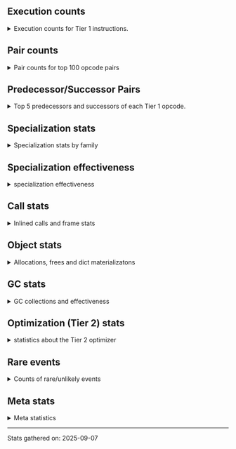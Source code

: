 ## Execution counts

<details>
<summary> Execution counts for Tier 1 instructions. </summary>


The "miss ratio" column shows the percentage of times the instruction
executed that it deoptimized. When this happens, the base unspecialized
instruction is not counted.

<table>
<thead>
<tr>
<th align="left">Name</th>
<th align="right">Base Count</th>
<th align="right">Head Count</th>
<th align="right">Change</th>
</tr>
</thead>
<tbody>
<tr>
<td align="left">JUMP_BACKWARD_NO_JIT</td>
<td align="right">5,858,824,904</td>
<td align="right">6,775,399</td>
<td align="right">-99.9%</td>
</tr>
<tr>
<td align="left">STORE_SLICE</td>
<td align="right">112,724,874</td>
<td align="right">1,232,574</td>
<td align="right">-98.9%</td>
</tr>
<tr>
<td align="left">UNPACK_SEQUENCE_LIST</td>
<td align="right">62,087,425</td>
<td align="right">2,075,440</td>
<td align="right">-96.7%</td>
</tr>
<tr>
<td align="left">BINARY_OP_SUBSCR_LIST_SLICE</td>
<td align="right">441,309,391</td>
<td align="right">15,554,432</td>
<td align="right">-96.5%</td>
</tr>
<tr>
<td align="left">GET_ANEXT</td>
<td align="right">100,136,760</td>
<td align="right">6,000,000</td>
<td align="right">-94.0%</td>
</tr>
<tr>
<td align="left">CONTAINS_OP_SET</td>
<td align="right">1,753,410,894</td>
<td align="right">276,815,508</td>
<td align="right">-84.2%</td>
</tr>
<tr>
<td align="left">STORE_SUBSCR_LIST_INT</td>
<td align="right">569,318,942</td>
<td align="right">97,595,844</td>
<td align="right">-82.9%</td>
</tr>
<tr>
<td align="left">CALL_LIST_APPEND</td>
<td align="right">1,217,668,462</td>
<td align="right">210,471,959</td>
<td align="right">-82.7%</td>
</tr>
<tr>
<td align="left">FOR_ITER</td>
<td align="right">1,503,957,395</td>
<td align="right">309,062,016</td>
<td align="right">-79.5%</td>
</tr>
<tr>
<td align="left">BINARY_OP_SUBSCR_LIST_INT</td>
<td align="right">2,713,632,631</td>
<td align="right">572,183,725</td>
<td align="right">-78.9%</td>
</tr>
<tr>
<td align="left">BINARY_OP_SUBTRACT_FLOAT</td>
<td align="right">353,325,879</td>
<td align="right">76,420,665</td>
<td align="right">-78.4%</td>
</tr>
<tr>
<td align="left">STORE_SUBSCR</td>
<td align="right">691,528,894</td>
<td align="right">151,191,717</td>
<td align="right">-78.1%</td>
</tr>
<tr>
<td align="left">SWAP</td>
<td align="right">2,125,360,623</td>
<td align="right">468,184,083</td>
<td align="right">-78.0%</td>
</tr>
<tr>
<td align="left">BINARY_OP_SUBSCR_STR_INT</td>
<td align="right">1,255,486,691</td>
<td align="right">279,458,226</td>
<td align="right">-77.7%</td>
</tr>
<tr>
<td align="left">COMPARE_OP</td>
<td align="right">530,174,480</td>
<td align="right">127,951,692</td>
<td align="right">-75.9%</td>
</tr>
<tr>
<td align="left">CALL_METHOD_DESCRIPTOR_FAST_WITH_KEYWORDS</td>
<td align="right">160,691,481</td>
<td align="right">40,601,953</td>
<td align="right">-74.7%</td>
</tr>
<tr>
<td align="left">COMPARE_OP_STR</td>
<td align="right">1,830,969,389</td>
<td align="right">484,000,671</td>
<td align="right">-73.6%</td>
</tr>
<tr>
<td align="left">CALL_LEN</td>
<td align="right">1,544,488,218</td>
<td align="right">445,303,326</td>
<td align="right">-71.2%</td>
</tr>
<tr>
<td align="left">BUILD_LIST</td>
<td align="right">681,637,539</td>
<td align="right">196,696,878</td>
<td align="right">-71.1%</td>
</tr>
<tr>
<td align="left">CALL_TYPE_1</td>
<td align="right">373,887,518</td>
<td align="right">110,728,536</td>
<td align="right">-70.4%</td>
</tr>
<tr>
<td align="left">BINARY_OP_ADD_INT</td>
<td align="right">3,719,796,738</td>
<td align="right">1,133,747,906</td>
<td align="right">-69.5%</td>
</tr>
<tr>
<td align="left">STORE_FAST_LOAD_FAST</td>
<td align="right">199,206,523</td>
<td align="right">61,709,685</td>
<td align="right">-69.0%</td>
</tr>
<tr>
<td align="left">FOR_ITER_TUPLE</td>
<td align="right">537,835,595</td>
<td align="right">172,188,365</td>
<td align="right">-68.0%</td>
</tr>
<tr>
<td align="left">CALL_BUILTIN_FAST</td>
<td align="right">1,127,895,393</td>
<td align="right">381,886,201</td>
<td align="right">-66.1%</td>
</tr>
<tr>
<td align="left">COPY</td>
<td align="right">2,460,125,034</td>
<td align="right">851,969,342</td>
<td align="right">-65.4%</td>
</tr>
<tr>
<td align="left">BUILD_SLICE</td>
<td align="right">158,352,276</td>
<td align="right">55,171,355</td>
<td align="right">-65.2%</td>
</tr>
<tr>
<td align="left">FOR_ITER_RANGE</td>
<td align="right">677,406,676</td>
<td align="right">236,895,019</td>
<td align="right">-65.0%</td>
</tr>
<tr>
<td align="left">LOAD_SMALL_INT</td>
<td align="right">7,773,020,262</td>
<td align="right">2,833,837,497</td>
<td align="right">-63.5%</td>
</tr>
<tr>
<td align="left">FOR_ITER_LIST</td>
<td align="right">2,152,552,635</td>
<td align="right">796,122,481</td>
<td align="right">-63.0%</td>
</tr>
<tr>
<td align="left">BINARY_SLICE</td>
<td align="right">542,029,226</td>
<td align="right">201,307,365</td>
<td align="right">-62.9%</td>
</tr>
<tr>
<td align="left">LIST_EXTEND</td>
<td align="right">112,815,384</td>
<td align="right">42,464,801</td>
<td align="right">-62.4%</td>
</tr>
<tr>
<td align="left">BINARY_OP_ADD_FLOAT</td>
<td align="right">510,990,331</td>
<td align="right">198,699,806</td>
<td align="right">-61.1%</td>
</tr>
<tr>
<td align="left">STORE_SUBSCR_DICT</td>
<td align="right">379,761,854</td>
<td align="right">149,415,378</td>
<td align="right">-60.7%</td>
</tr>
<tr>
<td align="left">MAP_ADD</td>
<td align="right">67,374,340</td>
<td align="right">26,549,438</td>
<td align="right">-60.6%</td>
</tr>
<tr>
<td align="left">CONTAINS_OP_DICT</td>
<td align="right">439,417,668</td>
<td align="right">174,963,351</td>
<td align="right">-60.2%</td>
</tr>
<tr>
<td align="left">BINARY_OP_SUBTRACT_INT</td>
<td align="right">1,934,156,576</td>
<td align="right">780,988,992</td>
<td align="right">-59.6%</td>
</tr>
<tr>
<td align="left">CALL_BUILTIN_O</td>
<td align="right">888,623,352</td>
<td align="right">358,968,681</td>
<td align="right">-59.6%</td>
</tr>
<tr>
<td align="left">LIST_APPEND</td>
<td align="right">263,149,660</td>
<td align="right">106,729,442</td>
<td align="right">-59.4%</td>
</tr>
<tr>
<td align="left">LOAD_ATTR_CLASS_WITH_METACLASS_CHECK</td>
<td align="right">22,610,565</td>
<td align="right">9,211,503</td>
<td align="right">-59.3%</td>
</tr>
<tr>
<td align="left">LOAD_FAST_BORROW_LOAD_FAST_BORROW</td>
<td align="right">11,503,297,390</td>
<td align="right">4,696,720,526</td>
<td align="right">-59.2%</td>
</tr>
<tr>
<td align="left">NOP</td>
<td align="right">2,677,029,259</td>
<td align="right">1,112,553,502</td>
<td align="right">-58.4%</td>
</tr>
<tr>
<td align="left">EXTENDED_ARG</td>
<td align="right">751,552,191</td>
<td align="right">317,239,613</td>
<td align="right">-57.8%</td>
</tr>
<tr>
<td align="left">LOAD_ATTR_METHOD_NO_DICT</td>
<td align="right">2,729,831,861</td>
<td align="right">1,163,617,956</td>
<td align="right">-57.4%</td>
</tr>
<tr>
<td align="left">STORE_FAST</td>
<td align="right">14,458,422,627</td>
<td align="right">6,456,189,485</td>
<td align="right">-55.3%</td>
</tr>
<tr>
<td align="left">UNPACK_SEQUENCE_TUPLE</td>
<td align="right">403,150,104</td>
<td align="right">185,143,973</td>
<td align="right">-54.1%</td>
</tr>
<tr>
<td align="left">LOAD_GLOBAL_BUILTIN</td>
<td align="right">6,840,873,361</td>
<td align="right">3,214,502,577</td>
<td align="right">-53.0%</td>
</tr>
<tr>
<td align="left">BINARY_OP_SUBSCR_DICT</td>
<td align="right">1,153,578,347</td>
<td align="right">545,528,806</td>
<td align="right">-52.7%</td>
</tr>
<tr>
<td align="left">POP_JUMP_IF_FALSE</td>
<td align="right">12,126,774,285</td>
<td align="right">5,909,846,091</td>
<td align="right">-51.3%</td>
</tr>
<tr>
<td align="left">TO_BOOL_LIST</td>
<td align="right">89,302,914</td>
<td align="right">43,843,927</td>
<td align="right">-50.9%</td>
</tr>
<tr>
<td align="left">BINARY_OP_INPLACE_ADD_UNICODE</td>
<td align="right">6,952,953</td>
<td align="right">3,422,567</td>
<td align="right">-50.8%</td>
</tr>
<tr>
<td align="left">BINARY_OP_MULTIPLY_FLOAT</td>
<td align="right">1,079,502,741</td>
<td align="right">537,806,437</td>
<td align="right">-50.2%</td>
</tr>
<tr>
<td align="left">COMPARE_OP_INT</td>
<td align="right">3,290,348,370</td>
<td align="right">1,665,085,894</td>
<td align="right">-49.4%</td>
</tr>
<tr>
<td align="left">NOT_TAKEN</td>
<td align="right">94,136,760</td>
<td align="right">140,158,187</td>
<td align="right">48.9%</td>
</tr>
<tr>
<td align="left">TO_BOOL_INT</td>
<td align="right">320,761,734</td>
<td align="right">168,776,008</td>
<td align="right">-47.4%</td>
</tr>
<tr>
<td align="left">LOAD_ATTR_METHOD_LAZY_DICT</td>
<td align="right">93,687,400</td>
<td align="right">49,320,443</td>
<td align="right">-47.4%</td>
</tr>
<tr>
<td align="left">GET_ITER</td>
<td align="right">1,090,253,578</td>
<td align="right">577,870,809</td>
<td align="right">-47.0%</td>
</tr>
<tr>
<td align="left">CALL_METHOD_DESCRIPTOR_NOARGS</td>
<td align="right">336,084,517</td>
<td align="right">180,540,637</td>
<td align="right">-46.3%</td>
</tr>
<tr>
<td align="left">LOAD_CONST</td>
<td align="right">9,287,046,860</td>
<td align="right">5,030,667,919</td>
<td align="right">-45.8%</td>
</tr>
<tr>
<td align="left">CALL_BOUND_METHOD_GENERAL</td>
<td align="right">13,123,460</td>
<td align="right">7,147,877</td>
<td align="right">-45.5%</td>
</tr>
<tr>
<td align="left">STORE_FAST_STORE_FAST</td>
<td align="right">830,232,601</td>
<td align="right">452,396,124</td>
<td align="right">-45.5%</td>
</tr>
<tr>
<td align="left">BINARY_OP</td>
<td align="right">2,424,097,007</td>
<td align="right">1,342,206,062</td>
<td align="right">-44.6%</td>
</tr>
<tr>
<td align="left">IS_OP</td>
<td align="right">584,643,869</td>
<td align="right">331,103,128</td>
<td align="right">-43.4%</td>
</tr>
<tr>
<td align="left">CALL_NON_PY_GENERAL</td>
<td align="right">961,799,709</td>
<td align="right">552,626,436</td>
<td align="right">-42.5%</td>
</tr>
<tr>
<td align="left">POP_JUMP_IF_TRUE</td>
<td align="right">2,614,114,840</td>
<td align="right">1,504,728,147</td>
<td align="right">-42.4%</td>
</tr>
<tr>
<td align="left">TO_BOOL_STR</td>
<td align="right">87,690,395</td>
<td align="right">50,626,807</td>
<td align="right">-42.3%</td>
</tr>
<tr>
<td align="left">LOAD_ATTR_CLASS</td>
<td align="right">539,451,299</td>
<td align="right">317,503,294</td>
<td align="right">-41.1%</td>
</tr>
<tr>
<td align="left">BUILD_TUPLE</td>
<td align="right">1,228,293,163</td>
<td align="right">728,012,781</td>
<td align="right">-40.7%</td>
</tr>
<tr>
<td align="left">LOAD_FAST_BORROW</td>
<td align="right">41,981,344,588</td>
<td align="right">24,992,654,191</td>
<td align="right">-40.5%</td>
</tr>
<tr>
<td align="left">LOAD_FAST_LOAD_FAST</td>
<td align="right">19,769,983</td>
<td align="right">11,798,950</td>
<td align="right">-40.3%</td>
</tr>
<tr>
<td align="left">POP_ITER</td>
<td align="right">1,051,034,699</td>
<td align="right">628,036,252</td>
<td align="right">-40.2%</td>
</tr>
<tr>
<td align="left">PUSH_NULL</td>
<td align="right">1,662,215,563</td>
<td align="right">1,005,635,139</td>
<td align="right">-39.5%</td>
</tr>
<tr>
<td align="left">TO_BOOL_ALWAYS_TRUE</td>
<td align="right">219,397,772</td>
<td align="right">134,075,959</td>
<td align="right">-38.9%</td>
</tr>
<tr>
<td align="left">CONVERT_VALUE</td>
<td align="right">116,407,457</td>
<td align="right">75,260,167</td>
<td align="right">-35.3%</td>
</tr>
<tr>
<td align="left">FORMAT_SIMPLE</td>
<td align="right">123,309,782</td>
<td align="right">81,827,948</td>
<td align="right">-33.6%</td>
</tr>
<tr>
<td align="left">CALL_KW_NON_PY</td>
<td align="right">60,787,237</td>
<td align="right">40,405,247</td>
<td align="right">-33.5%</td>
</tr>
<tr>
<td align="left">BUILD_STRING</td>
<td align="right">62,357,700</td>
<td align="right">41,521,501</td>
<td align="right">-33.4%</td>
</tr>
<tr>
<td align="left">CALL_STR_1</td>
<td align="right">142,155,425</td>
<td align="right">95,085,974</td>
<td align="right">-33.1%</td>
</tr>
<tr>
<td align="left">CALL_METHOD_DESCRIPTOR_FAST</td>
<td align="right">440,034,347</td>
<td align="right">294,740,572</td>
<td align="right">-33.0%</td>
</tr>
<tr>
<td align="left">CALL_INTRINSIC_1</td>
<td align="right">214,309,222</td>
<td align="right">143,958,405</td>
<td align="right">-32.8%</td>
</tr>
<tr>
<td align="left">UNPACK_SEQUENCE_TWO_TUPLE</td>
<td align="right">805,940,796</td>
<td align="right">542,491,528</td>
<td align="right">-32.7%</td>
</tr>
<tr>
<td align="left">BINARY_OP_MULTIPLY_INT</td>
<td align="right">299,418,183</td>
<td align="right">204,788,272</td>
<td align="right">-31.6%</td>
</tr>
<tr>
<td align="left">LOAD_ATTR_NONDESCRIPTOR_WITH_VALUES</td>
<td align="right">251,060,861</td>
<td align="right">173,648,014</td>
<td align="right">-30.8%</td>
</tr>
<tr>
<td align="left">LOAD_ATTR</td>
<td align="right">849,373,007</td>
<td align="right">590,471,056</td>
<td align="right">-30.5%</td>
</tr>
<tr>
<td align="left">CONTAINS_OP</td>
<td align="right">227,430,734</td>
<td align="right">158,535,568</td>
<td align="right">-30.3%</td>
</tr>
<tr>
<td align="left">LOAD_FAST_AND_CLEAR</td>
<td align="right">66,278,742</td>
<td align="right">46,438,827</td>
<td align="right">-29.9%</td>
</tr>
<tr>
<td align="left">LOAD_DEREF</td>
<td align="right">1,366,272,793</td>
<td align="right">967,442,200</td>
<td align="right">-29.2%</td>
</tr>
<tr>
<td align="left">TO_BOOL_NONE</td>
<td align="right">510,895,033</td>
<td align="right">364,894,853</td>
<td align="right">-28.6%</td>
</tr>
<tr>
<td align="left">TO_BOOL_BOOL</td>
<td align="right">4,858,004,385</td>
<td align="right">3,505,812,055</td>
<td align="right">-27.8%</td>
</tr>
<tr>
<td align="left">CALL_BOUND_METHOD_EXACT_ARGS</td>
<td align="right">188,831,483</td>
<td align="right">139,707,872</td>
<td align="right">-26.0%</td>
</tr>
<tr>
<td align="left">TO_BOOL</td>
<td align="right">446,028,079</td>
<td align="right">331,943,631</td>
<td align="right">-25.6%</td>
</tr>
<tr>
<td align="left">LOAD_FAST</td>
<td align="right">1,036,329,347</td>
<td align="right">793,447,509</td>
<td align="right">-23.4%</td>
</tr>
<tr>
<td align="left">UNPACK_SEQUENCE</td>
<td align="right">1,579,389</td>
<td align="right">1,214,754</td>
<td align="right">-23.1%</td>
</tr>
<tr>
<td align="left">LOAD_ATTR_METHOD_WITH_VALUES</td>
<td align="right">2,867,194,481</td>
<td align="right">2,211,251,185</td>
<td align="right">-22.9%</td>
</tr>
<tr>
<td align="left">CALL_PY_EXACT_ARGS</td>
<td align="right">3,793,958,852</td>
<td align="right">3,015,775,952</td>
<td align="right">-20.5%</td>
</tr>
<tr>
<td align="left">JUMP_FORWARD</td>
<td align="right">436,469,607</td>
<td align="right">347,246,220</td>
<td align="right">-20.4%</td>
</tr>
<tr>
<td align="left">CALL_METHOD_DESCRIPTOR_O</td>
<td align="right">367,183,661</td>
<td align="right">294,301,464</td>
<td align="right">-19.8%</td>
</tr>
<tr>
<td align="left">BINARY_OP_EXTEND</td>
<td align="right">295,927,143</td>
<td align="right">241,792,542</td>
<td align="right">-18.3%</td>
</tr>
<tr>
<td align="left">CALL_BUILTIN_CLASS</td>
<td align="right">356,022,747</td>
<td align="right">299,374,758</td>
<td align="right">-15.9%</td>
</tr>
<tr>
<td align="left">LOAD_ATTR_INSTANCE_VALUE</td>
<td align="right">5,830,926,713</td>
<td align="right">4,932,927,411</td>
<td align="right">-15.4%</td>
</tr>
<tr>
<td align="left">LOAD_GLOBAL_MODULE</td>
<td align="right">4,126,907,048</td>
<td align="right">3,494,955,932</td>
<td align="right">-15.3%</td>
</tr>
<tr>
<td align="left">CALL_ISINSTANCE</td>
<td align="right">1,176,279,881</td>
<td align="right">1,001,772,431</td>
<td align="right">-14.8%</td>
</tr>
<tr>
<td align="left">POP_JUMP_IF_NOT_NONE</td>
<td align="right">610,182,789</td>
<td align="right">526,471,112</td>
<td align="right">-13.7%</td>
</tr>
<tr>
<td align="left">POP_TOP</td>
<td align="right">3,653,714,320</td>
<td align="right">3,153,236,289</td>
<td align="right">-13.7%</td>
</tr>
<tr>
<td align="left">LOAD_ATTR_NONDESCRIPTOR_NO_DICT</td>
<td align="right">80,496,299</td>
<td align="right">70,072,532</td>
<td align="right">-12.9%</td>
</tr>
<tr>
<td align="left">LOAD_ATTR_SLOT</td>
<td align="right">3,453,804,340</td>
<td align="right">3,028,185,566</td>
<td align="right">-12.3%</td>
</tr>
<tr>
<td align="left">RESUME_CHECK</td>
<td align="right">7,471,816,870</td>
<td align="right">6,611,948,300</td>
<td align="right">-11.5%</td>
</tr>
<tr>
<td align="left">BINARY_OP_ADD_UNICODE</td>
<td align="right">124,649,231</td>
<td align="right">110,558,268</td>
<td align="right">-11.3%</td>
</tr>
<tr>
<td align="left">COMPARE_OP_FLOAT</td>
<td align="right">195,700,530</td>
<td align="right">174,805,754</td>
<td align="right">-10.7%</td>
</tr>
<tr>
<td align="left">POP_JUMP_IF_NONE</td>
<td align="right">356,720,309</td>
<td align="right">318,895,213</td>
<td align="right">-10.6%</td>
</tr>
<tr>
<td align="left">LOAD_ATTR_MODULE</td>
<td align="right">589,269,426</td>
<td align="right">528,723,861</td>
<td align="right">-10.3%</td>
</tr>
<tr>
<td align="left">STORE_ATTR</td>
<td align="right">64,702,427</td>
<td align="right">58,827,138</td>
<td align="right">-9.1%</td>
</tr>
<tr>
<td align="left">CALL_KW_PY</td>
<td align="right">115,147,716</td>
<td align="right">104,772,185</td>
<td align="right">-9.0%</td>
</tr>
<tr>
<td align="left">CALL_PY_GENERAL</td>
<td align="right">410,773,320</td>
<td align="right">376,639,944</td>
<td align="right">-8.3%</td>
</tr>
<tr>
<td align="left">DICT_MERGE</td>
<td align="right">77,635,016</td>
<td align="right">71,843,015</td>
<td align="right">-7.5%</td>
</tr>
<tr>
<td align="left">RETURN_VALUE</td>
<td align="right">6,630,013,596</td>
<td align="right">6,178,147,452</td>
<td align="right">-6.8%</td>
</tr>
<tr>
<td align="left">BINARY_OP_SUBSCR_TUPLE_INT</td>
<td align="right">291,417,685</td>
<td align="right">272,335,746</td>
<td align="right">-6.5%</td>
</tr>
<tr>
<td align="left">STORE_ATTR_INSTANCE_VALUE</td>
<td align="right">1,104,568,636</td>
<td align="right">1,036,987,494</td>
<td align="right">-6.1%</td>
</tr>
<tr>
<td align="left">BUILD_MAP</td>
<td align="right">150,717,053</td>
<td align="right">142,746,558</td>
<td align="right">-5.3%</td>
</tr>
<tr>
<td align="left">STORE_DEREF</td>
<td align="right">73,517,759</td>
<td align="right">70,683,605</td>
<td align="right">-3.9%</td>
</tr>
<tr>
<td align="left">STORE_ATTR_SLOT</td>
<td align="right">1,600,030,112</td>
<td align="right">1,540,836,954</td>
<td align="right">-3.7%</td>
</tr>
<tr>
<td align="left">CALL_BUILTIN_FAST_WITH_KEYWORDS</td>
<td align="right">146,481,119</td>
<td align="right">141,213,387</td>
<td align="right">-3.6%</td>
</tr>
<tr>
<td align="left">LOAD_ATTR_WITH_HINT</td>
<td align="right">74,133,657</td>
<td align="right">71,616,079</td>
<td align="right">-3.4%</td>
</tr>
<tr>
<td align="left">MAKE_FUNCTION</td>
<td align="right">116,815,454</td>
<td align="right">114,227,280</td>
<td align="right">-2.2%</td>
</tr>
<tr>
<td align="left">UNARY_INVERT</td>
<td align="right">10,011,876</td>
<td align="right">9,849,599</td>
<td align="right">-1.6%</td>
</tr>
<tr>
<td align="left">SET_FUNCTION_ATTRIBUTE</td>
<td align="right">99,493,706</td>
<td align="right">98,344,031</td>
<td align="right">-1.2%</td>
</tr>
<tr>
<td align="left">UNARY_NEGATIVE</td>
<td align="right">140,539,863</td>
<td align="right">139,582,904</td>
<td align="right">-0.7%</td>
</tr>
<tr>
<td align="left">FOR_ITER_GEN</td>
<td align="right">345,593,697</td>
<td align="right">343,452,390</td>
<td align="right">-0.6%</td>
</tr>
<tr>
<td align="left">RETURN_GENERATOR</td>
<td align="right">417,045,596</td>
<td align="right">414,590,757</td>
<td align="right">-0.6%</td>
</tr>
<tr>
<td align="left">INTERPRETER_EXIT</td>
<td align="right">1,890,092,421</td>
<td align="right">1,881,458,904</td>
<td align="right">-0.5%</td>
</tr>
<tr>
<td align="left">CALL_TUPLE_1</td>
<td align="right">6,250,273</td>
<td align="right">6,223,204</td>
<td align="right">-0.4%</td>
</tr>
<tr>
<td align="left">COPY_FREE_VARS</td>
<td align="right">345,864,499</td>
<td align="right">344,448,305</td>
<td align="right">-0.4%</td>
</tr>
<tr>
<td align="left">UNARY_NOT</td>
<td align="right">57,162,991</td>
<td align="right">56,947,770</td>
<td align="right">-0.4%</td>
</tr>
<tr>
<td align="left">CALL_KW</td>
<td align="right">11,724</td>
<td align="right">11,767</td>
<td align="right">0.4%</td>
</tr>
<tr>
<td align="left">CLEANUP_THROW</td>
<td align="right">91,596</td>
<td align="right">91,336</td>
<td align="right">-0.3%</td>
</tr>
<tr>
<td align="left">IMPORT_NAME</td>
<td align="right">10,404,845</td>
<td align="right">10,377,055</td>
<td align="right">-0.3%</td>
</tr>
<tr>
<td align="left">MAKE_CELL</td>
<td align="right">64,967,054</td>
<td align="right">64,804,525</td>
<td align="right">-0.3%</td>
</tr>
<tr>
<td align="left">DELETE_ATTR</td>
<td align="right">324,882</td>
<td align="right">324,114</td>
<td align="right">-0.2%</td>
</tr>
<tr>
<td align="left">JUMP_BACKWARD</td>
<td align="right">6,499</td>
<td align="right">6,513</td>
<td align="right">0.2%</td>
</tr>
<tr>
<td align="left">YIELD_VALUE</td>
<td align="right">1,151,099,225</td>
<td align="right">1,148,953,407</td>
<td align="right">-0.2%</td>
</tr>
<tr>
<td align="left">CALL</td>
<td align="right">223,579</td>
<td align="right">223,866</td>
<td align="right">0.1%</td>
</tr>
<tr>
<td align="left">LOAD_SUPER_ATTR</td>
<td align="right">2,369</td>
<td align="right">2,371</td>
<td align="right">0.1%</td>
</tr>
<tr>
<td align="left">RESUME</td>
<td align="right">31,003</td>
<td align="right">31,027</td>
<td align="right">0.1%</td>
</tr>
<tr>
<td align="left">CALL_FUNCTION_EX</td>
<td align="right">219,298,574</td>
<td align="right">219,435,848</td>
<td align="right">0.1%</td>
</tr>
<tr>
<td align="left">DELETE_SUBSCR</td>
<td align="right">131,427,675</td>
<td align="right">131,373,396</td>
<td align="right">-0.0%</td>
</tr>
<tr>
<td align="left">GET_YIELD_FROM_ITER</td>
<td align="right">35,435,855</td>
<td align="right">35,428,125</td>
<td align="right">-0.0%</td>
</tr>
<tr>
<td align="left">LOAD_COMMON_CONSTANT</td>
<td align="right">28,469,793</td>
<td align="right">28,475,341</td>
<td align="right">0.0%</td>
</tr>
<tr>
<td align="left">BUILD_SET</td>
<td align="right">437,200</td>
<td align="right">437,147</td>
<td align="right">-0.0%</td>
</tr>
<tr>
<td align="left">SEND</td>
<td align="right">128,440,667</td>
<td align="right">128,425,585</td>
<td align="right">-0.0%</td>
</tr>
<tr>
<td align="left">LOAD_ATTR_PROPERTY</td>
<td align="right">70,920,830</td>
<td align="right">70,928,220</td>
<td align="right">0.0%</td>
</tr>
<tr>
<td align="left">LOAD_FAST_CHECK</td>
<td align="right">3,932,639</td>
<td align="right">3,932,953</td>
<td align="right">0.0%</td>
</tr>
<tr>
<td align="left">END_FOR</td>
<td align="right">114,996,310</td>
<td align="right">114,988,193</td>
<td align="right">-0.0%</td>
</tr>
<tr>
<td align="left">LOAD_SUPER_ATTR_METHOD</td>
<td align="right">63,165,049</td>
<td align="right">63,162,146</td>
<td align="right">-0.0%</td>
</tr>
<tr>
<td align="left">RERAISE</td>
<td align="right">6,268,006</td>
<td align="right">6,267,746</td>
<td align="right">-0.0%</td>
</tr>
<tr>
<td align="left">EXIT_INIT_CHECK</td>
<td align="right">323,937,378</td>
<td align="right">323,929,175</td>
<td align="right">-0.0%</td>
</tr>
<tr>
<td align="left">CALL_ALLOC_AND_ENTER_INIT</td>
<td align="right">325,990,266</td>
<td align="right">325,982,063</td>
<td align="right">-0.0%</td>
</tr>
<tr>
<td align="left">END_SEND</td>
<td align="right">302,140,427</td>
<td align="right">302,133,017</td>
<td align="right">-0.0%</td>
</tr>
<tr>
<td align="left">LOAD_GLOBAL</td>
<td align="right">14,737,685</td>
<td align="right">14,738,033</td>
<td align="right">0.0%</td>
</tr>
<tr>
<td align="left">LOAD_SPECIAL</td>
<td align="right">17,290,748</td>
<td align="right">17,291,050</td>
<td align="right">0.0%</td>
</tr>
<tr>
<td align="left">JUMP_BACKWARD_NO_INTERRUPT</td>
<td align="right">418,750,611</td>
<td align="right">418,743,350</td>
<td align="right">-0.0%</td>
</tr>
<tr>
<td align="left">CHECK_EXC_MATCH</td>
<td align="right">25,242,359</td>
<td align="right">25,242,568</td>
<td align="right">0.0%</td>
</tr>
<tr>
<td align="left">POP_EXCEPT</td>
<td align="right">25,584,605</td>
<td align="right">25,584,814</td>
<td align="right">0.0%</td>
</tr>
<tr>
<td align="left">PUSH_EXC_INFO</td>
<td align="right">25,584,606</td>
<td align="right">25,584,815</td>
<td align="right">0.0%</td>
</tr>
<tr>
<td align="left">LOAD_SUPER_ATTR_ATTR</td>
<td align="right">4,459,916</td>
<td align="right">4,459,881</td>
<td align="right">-0.0%</td>
</tr>
<tr>
<td align="left">IMPORT_FROM</td>
<td align="right">12,113,781</td>
<td align="right">12,113,708</td>
<td align="right">-0.0%</td>
</tr>
<tr>
<td align="left">RAISE_VARARGS</td>
<td align="right">8,614,922</td>
<td align="right">8,614,906</td>
<td align="right">-0.0%</td>
</tr>
<tr>
<td align="left">SEND_GEN</td>
<td align="right">593,230,423</td>
<td align="right">593,230,363</td>
<td align="right">-0.0%</td>
</tr>
<tr>
<td align="left">BINARY_OP_SUBSCR_GETITEM</td>
<td align="right">165,476,582</td>
<td align="right">165,476,580</td>
<td align="right">-0.0%</td>
</tr>
<tr>
<td align="left">GET_AWAITABLE</td>
<td align="right">172,683,388</td>
<td align="right">172,683,388</td>
<td align="right">0.0%</td>
</tr>
<tr>
<td align="left">INSTRUMENTED_LINE</td>
<td align="right">58,270,440</td>
<td align="right">58,270,440</td>
<td align="right">0.0%</td>
</tr>
<tr>
<td align="left">DELETE_FAST</td>
<td align="right">41,963,282</td>
<td align="right">41,963,282</td>
<td align="right">0.0%</td>
</tr>
<tr>
<td align="left">INSTRUMENTED_RESUME</td>
<td align="right">29,134,740</td>
<td align="right">29,134,740</td>
<td align="right">0.0%</td>
</tr>
<tr>
<td align="left">INSTRUMENTED_RETURN_VALUE</td>
<td align="right">29,134,440</td>
<td align="right">29,134,440</td>
<td align="right">0.0%</td>
</tr>
<tr>
<td align="left">LOAD_NAME</td>
<td align="right">9,738,741</td>
<td align="right">9,738,741</td>
<td align="right">0.0%</td>
</tr>
<tr>
<td align="left">STORE_ATTR_WITH_HINT</td>
<td align="right">8,975,993</td>
<td align="right">8,975,993</td>
<td align="right">0.0%</td>
</tr>
<tr>
<td align="left">STORE_GLOBAL</td>
<td align="right">6,156,329</td>
<td align="right">6,156,329</td>
<td align="right">0.0%</td>
</tr>
<tr>
<td align="left">GET_AITER</td>
<td align="right">6,000,000</td>
<td align="right">6,000,000</td>
<td align="right">0.0%</td>
</tr>
<tr>
<td align="left">END_ASYNC_FOR</td>
<td align="right">6,000,000</td>
<td align="right">6,000,000</td>
<td align="right">0.0%</td>
</tr>
<tr>
<td align="left">CALL_KW_BOUND_METHOD</td>
<td align="right">1,684,302</td>
<td align="right">1,684,302</td>
<td align="right">0.0%</td>
</tr>
<tr>
<td align="left">UNPACK_EX</td>
<td align="right">235,809</td>
<td align="right">235,809</td>
<td align="right">0.0%</td>
</tr>
<tr>
<td align="left">SET_ADD</td>
<td align="right">73,592</td>
<td align="right">73,592</td>
<td align="right">0.0%</td>
</tr>
<tr>
<td align="left">SET_UPDATE</td>
<td align="right">68,063</td>
<td align="right">68,063</td>
<td align="right">0.0%</td>
</tr>
<tr>
<td align="left">LOAD_ATTR_GETATTRIBUTE_OVERRIDDEN</td>
<td align="right">49,580</td>
<td align="right">49,580</td>
<td align="right">0.0%</td>
</tr>
<tr>
<td align="left">STORE_NAME</td>
<td align="right">47,878</td>
<td align="right">47,878</td>
<td align="right">0.0%</td>
</tr>
<tr>
<td align="left">DICT_UPDATE</td>
<td align="right">14,747</td>
<td align="right">14,747</td>
<td align="right">0.0%</td>
</tr>
<tr>
<td align="left">WITH_EXCEPT_START</td>
<td align="right">9,180</td>
<td align="right">9,180</td>
<td align="right">0.0%</td>
</tr>
<tr>
<td align="left">LOAD_BUILD_CLASS</td>
<td align="right">3,372</td>
<td align="right">3,372</td>
<td align="right">0.0%</td>
</tr>
<tr>
<td align="left">LOAD_LOCALS</td>
<td align="right">3,349</td>
<td align="right">3,349</td>
<td align="right">0.0%</td>
</tr>
<tr>
<td align="left">FORMAT_WITH_SPEC</td>
<td align="right">2,740</td>
<td align="right">2,740</td>
<td align="right">0.0%</td>
</tr>
<tr>
<td align="left">LOAD_FROM_DICT_OR_DEREF</td>
<td align="right">1,460</td>
<td align="right">1,460</td>
<td align="right">0.0%</td>
</tr>
<tr>
<td align="left">INSTRUMENTED_JUMP_BACKWARD</td>
<td align="right">120</td>
<td align="right">120</td>
<td align="right">0.0%</td>
</tr>
<tr>
<td align="left">SETUP_ANNOTATIONS</td>
<td align="right">117</td>
<td align="right">117</td>
<td align="right">0.0%</td>
</tr>
<tr>
<td align="left">DELETE_NAME</td>
<td align="right">15</td>
<td align="right">15</td>
<td align="right">0.0%</td>
</tr>
<tr>
<td align="left">JUMP_BACKWARD_JIT</td>
<td align="right"></td>
<td align="right">1,370,791,328</td>
<td align="right"></td>
</tr>
<tr>
<td align="left">ENTER_EXECUTOR</td>
<td align="right"></td>
<td align="right">778,712,718</td>
<td align="right"></td>
</tr>
</tbody>
</table>


</details>

## Pair counts

<details>
<summary> Pair counts for top 100 opcode pairs </summary>


Pairs of specialized operations that deoptimize and are then followed by
the corresponding unspecialized instruction are not counted as pairs.

Not included in comparative output.


</details>

## Predecessor/Successor Pairs

<details>
<summary> Top 5 predecessors and successors of each Tier 1 opcode. </summary>


This does not include the unspecialized instructions that occur after a
specialized instruction deoptimizes.

Not included in comparative output.


</details>

## Specialization stats

<details>
<summary> Specialization stats by family </summary>

### BINARY_OP

<details>
<summary> specialization stats for BINARY_OP family </summary>

<table>
<thead>
<tr>
<th align="left">Kind</th>
<th align="right">Base Count</th>
<th align="right">Base Ratio</th>
<th align="right">Head Count</th>
<th align="right">Head Ratio</th>
<th align="right">Change</th>
</tr>
</thead>
<tbody>
<tr>
<td align="left">
hit
<details>
<summary>ⓘ</summary>

Specialized instructions that complete.
</details>
</td>
<td align="right">16,990,581,958</td>
<td align="right">87.2%</td>
<td align="right">5,644,344,364</td>
<td align="right">80.1%</td>
<td align="right">-66.8%</td>
</tr>
<tr>
<td align="left">
deferred
<details>
<summary>ⓘ</summary>

Lists the number of "deferred" (i.e. not specialized) instructions executed.
</details>
</td>
<td align="right">2,423,127,912</td>
<td align="right">12.4%</td>
<td align="right">1,341,639,125</td>
<td align="right">19.0%</td>
<td align="right">-44.6%</td>
</tr>
<tr>
<td align="left">
miss
<details>
<summary>ⓘ</summary>

Specialized instructions that deopt.
</details>
</td>
<td align="right">63,025,851</td>
<td align="right">0.3%</td>
<td align="right">61,051,695</td>
<td align="right">0.9%</td>
<td align="right">-3.1%</td>
</tr>
</tbody>
</table>

<table>
<thead>
<tr>
<th align="left">Success</th>
<th align="right">Base Count</th>
<th align="right">Base Ratio</th>
<th align="right">Head Count</th>
<th align="right">Head Ratio</th>
<th align="right">Change</th>
</tr>
</thead>
<tbody>
<tr>
<td align="left">Failure</td>
<td align="right">952,425</td>
<td align="right">44.1%</td>
<td align="right">550,207</td>
<td align="right">32.0%</td>
<td align="right">-42.2%</td>
</tr>
<tr>
<td align="left">Success</td>
<td align="right">1,205,548</td>
<td align="right">55.9%</td>
<td align="right">1,168,351</td>
<td align="right">68.0%</td>
<td align="right">-3.1%</td>
</tr>
</tbody>
</table>

<table>
<thead>
<tr>
<th align="left">Failure kind</th>
<th align="right">Base Count</th>
<th align="right">Base Ratio</th>
<th align="right">Head Count</th>
<th align="right">Head Ratio</th>
<th align="right">Change</th>
</tr>
</thead>
<tbody>
<tr>
<td align="left">subscr bytes</td>
<td align="right">22,288</td>
<td align="right">2.3%</td>
<td align="right">1,808</td>
<td align="right">0.3%</td>
<td align="right">-91.9%</td>
</tr>
<tr>
<td align="left">subscr mappingproxy</td>
<td align="right">440</td>
<td align="right">0.0%</td>
<td align="right">60</td>
<td align="right">0.0%</td>
<td align="right">-86.4%</td>
</tr>
<tr>
<td align="left">xor int</td>
<td align="right">85,540</td>
<td align="right">9.0%</td>
<td align="right">16,760</td>
<td align="right">3.0%</td>
<td align="right">-80.4%</td>
</tr>
<tr>
<td align="left">subscr array</td>
<td align="right">127,767</td>
<td align="right">13.4%</td>
<td align="right">25,838</td>
<td align="right">4.7%</td>
<td align="right">-79.8%</td>
</tr>
<tr>
<td align="left">and int</td>
<td align="right">74,229</td>
<td align="right">7.8%</td>
<td align="right">18,463</td>
<td align="right">3.4%</td>
<td align="right">-75.1%</td>
</tr>
<tr>
<td align="left">subscr counter</td>
<td align="right">107,772</td>
<td align="right">11.3%</td>
<td align="right">26,852</td>
<td align="right">4.9%</td>
<td align="right">-75.1%</td>
</tr>
<tr>
<td align="left">and other</td>
<td align="right">1,075</td>
<td align="right">0.1%</td>
<td align="right">314</td>
<td align="right">0.1%</td>
<td align="right">-70.8%</td>
</tr>
<tr>
<td align="left">xor</td>
<td align="right">320</td>
<td align="right">0.0%</td>
<td align="right">140</td>
<td align="right">0.0%</td>
<td align="right">-56.2%</td>
</tr>
<tr>
<td align="left">rshift</td>
<td align="right">23,510</td>
<td align="right">2.5%</td>
<td align="right">11,301</td>
<td align="right">2.1%</td>
<td align="right">-51.9%</td>
</tr>
<tr>
<td align="left">add different types</td>
<td align="right">43,770</td>
<td align="right">4.6%</td>
<td align="right">23,487</td>
<td align="right">4.3%</td>
<td align="right">-46.3%</td>
</tr>
<tr>
<td align="left">power</td>
<td align="right">14,982</td>
<td align="right">1.6%</td>
<td align="right">9,129</td>
<td align="right">1.7%</td>
<td align="right">-39.1%</td>
</tr>
<tr>
<td align="left">lshift</td>
<td align="right">19,438</td>
<td align="right">2.0%</td>
<td align="right">15,425</td>
<td align="right">2.8%</td>
<td align="right">-20.6%</td>
</tr>
<tr>
<td align="left">add other</td>
<td align="right">46,995</td>
<td align="right">4.9%</td>
<td align="right">38,164</td>
<td align="right">6.9%</td>
<td align="right">-18.8%</td>
</tr>
<tr>
<td align="left">remainder</td>
<td align="right">43,525</td>
<td align="right">4.6%</td>
<td align="right">36,753</td>
<td align="right">6.7%</td>
<td align="right">-15.6%</td>
</tr>
<tr>
<td align="left">out of range</td>
<td align="right">46,864</td>
<td align="right">4.9%</td>
<td align="right">41,346</td>
<td align="right">7.5%</td>
<td align="right">-11.8%</td>
</tr>
<tr>
<td align="left">floor divide</td>
<td align="right">34,113</td>
<td align="right">3.6%</td>
<td align="right">30,099</td>
<td align="right">5.5%</td>
<td align="right">-11.8%</td>
</tr>
<tr>
<td align="left">subtract other</td>
<td align="right">9,128</td>
<td align="right">1.0%</td>
<td align="right">8,368</td>
<td align="right">1.5%</td>
<td align="right">-8.3%</td>
</tr>
<tr>
<td align="left">subscr defaultdict</td>
<td align="right">78,707</td>
<td align="right">8.3%</td>
<td align="right">74,533</td>
<td align="right">13.5%</td>
<td align="right">-5.3%</td>
</tr>
<tr>
<td align="left">subscr deque</td>
<td align="right">102</td>
<td align="right">0.0%</td>
<td align="right">107</td>
<td align="right">0.0%</td>
<td align="right">4.9%</td>
</tr>
<tr>
<td align="left">subscr</td>
<td align="right">7,278</td>
<td align="right">0.8%</td>
<td align="right">7,069</td>
<td align="right">1.3%</td>
<td align="right">-2.9%</td>
</tr>
<tr>
<td align="left">multiply different types</td>
<td align="right">14,269</td>
<td align="right">1.5%</td>
<td align="right">13,977</td>
<td align="right">2.5%</td>
<td align="right">-2.0%</td>
</tr>
<tr>
<td align="left">true divide different types</td>
<td align="right">2,154</td>
<td align="right">0.2%</td>
<td align="right">2,114</td>
<td align="right">0.4%</td>
<td align="right">-1.9%</td>
</tr>
<tr>
<td align="left">subtract different types</td>
<td align="right">627</td>
<td align="right">0.1%</td>
<td align="right">621</td>
<td align="right">0.1%</td>
<td align="right">-1.0%</td>
</tr>
<tr>
<td align="left">multiply other</td>
<td align="right">15,736</td>
<td align="right">1.7%</td>
<td align="right">15,685</td>
<td align="right">2.9%</td>
<td align="right">-0.3%</td>
</tr>
<tr>
<td align="left">true divide other</td>
<td align="right">1,387</td>
<td align="right">0.1%</td>
<td align="right">1,383</td>
<td align="right">0.3%</td>
<td align="right">-0.3%</td>
</tr>
<tr>
<td align="left">subscr string slice</td>
<td align="right">2,258</td>
<td align="right">0.2%</td>
<td align="right">2,257</td>
<td align="right">0.4%</td>
<td align="right">-0.0%</td>
</tr>
<tr>
<td align="left">true divide float</td>
<td align="right">11,587</td>
<td align="right">1.2%</td>
<td align="right">11,588</td>
<td align="right">2.1%</td>
<td align="right">0.0%</td>
</tr>
<tr>
<td align="left">subscr tuple slice</td>
<td align="right">109,553</td>
<td align="right">11.5%</td>
<td align="right">109,555</td>
<td align="right">19.9%</td>
<td align="right">0.0%</td>
</tr>
<tr>
<td align="left">subscr range</td>
<td align="right">3,162</td>
<td align="right">0.3%</td>
<td align="right">3,162</td>
<td align="right">0.6%</td>
<td align="right">0.0%</td>
</tr>
<tr>
<td align="left">or</td>
<td align="right">3,100</td>
<td align="right">0.3%</td>
<td align="right">3,100</td>
<td align="right">0.6%</td>
<td align="right">0.0%</td>
</tr>
<tr>
<td align="left">subscr other slice</td>
<td align="right">311</td>
<td align="right">0.0%</td>
<td align="right">311</td>
<td align="right">0.1%</td>
<td align="right">0.0%</td>
</tr>
<tr>
<td align="left">or different types</td>
<td align="right">156</td>
<td align="right">0.0%</td>
<td align="right">156</td>
<td align="right">0.0%</td>
<td align="right">0.0%</td>
</tr>
<tr>
<td align="left">subscr structtime</td>
<td align="right">140</td>
<td align="right">0.0%</td>
<td align="right">140</td>
<td align="right">0.0%</td>
<td align="right">0.0%</td>
</tr>
<tr>
<td align="left">code complex parameters</td>
<td align="right">60</td>
<td align="right">0.0%</td>
<td align="right">60</td>
<td align="right">0.0%</td>
<td align="right">0.0%</td>
</tr>
<tr>
<td align="left">and different types</td>
<td align="right">41</td>
<td align="right">0.0%</td>
<td align="right">41</td>
<td align="right">0.0%</td>
<td align="right">0.0%</td>
</tr>
<tr>
<td align="left">or int</td>
<td align="right">20</td>
<td align="right">0.0%</td>
<td align="right">20</td>
<td align="right">0.0%</td>
<td align="right">0.0%</td>
</tr>
<tr>
<td align="left">subscr ordereddict</td>
<td align="right">20</td>
<td align="right">0.0%</td>
<td align="right">20</td>
<td align="right">0.0%</td>
<td align="right">0.0%</td>
</tr>
<tr>
<td align="left">subscr enumdict</td>
<td align="right">1</td>
<td align="right">0.0%</td>
<td align="right">1</td>
<td align="right">0.0%</td>
<td align="right">0.0%</td>
</tr>
</tbody>
</table>


</details>

### BINARY_SLICE

<details>
<summary> specialization stats for BINARY_SLICE family </summary>

<table>
<thead>
<tr>
<th align="left">Kind</th>
<th align="right">Base Count</th>
<th align="right">Base Ratio</th>
<th align="right">Head Count</th>
<th align="right">Head Ratio</th>
<th align="right">Change</th>
</tr>
</thead>
<tbody>
<tr>
<td align="left">
deferred
<details>
<summary>ⓘ</summary>

Lists the number of "deferred" (i.e. not specialized) instructions executed.
</details>
</td>
<td align="right">542,029,226</td>
<td align="right">100.0%</td>
<td align="right">201,307,365</td>
<td align="right">100.0%</td>
<td align="right">-62.9%</td>
</tr>
</tbody>
</table>


</details>

### CALL

<details>
<summary> specialization stats for CALL family </summary>

<table>
<thead>
<tr>
<th align="left">Kind</th>
<th align="right">Base Count</th>
<th align="right">Base Ratio</th>
<th align="right">Head Count</th>
<th align="right">Head Ratio</th>
<th align="right">Change</th>
</tr>
</thead>
<tbody>
<tr>
<td align="left">
hit
<details>
<summary>ⓘ</summary>

Specialized instructions that complete.
</details>
</td>
<td align="right">12,586,738,348</td>
<td align="right">98.4%</td>
<td align="right">7,300,422,094</td>
<td align="right">97.5%</td>
<td align="right">-42.0%</td>
</tr>
<tr>
<td align="left">
miss
<details>
<summary>ⓘ</summary>

Specialized instructions that deopt.
</details>
</td>
<td align="right">198,168,356</td>
<td align="right">1.5%</td>
<td align="right">184,741,863</td>
<td align="right">2.5%</td>
<td align="right">-6.8%</td>
</tr>
<tr>
<td align="left">
deferred
<details>
<summary>ⓘ</summary>

Lists the number of "deferred" (i.e. not specialized) instructions executed.
</details>
</td>
<td align="right">194,491,674</td>
<td align="right">1.5%</td>
<td align="right">181,318,601</td>
<td align="right">2.4%</td>
<td align="right">-6.8%</td>
</tr>
<tr>
<td align="left">
deopt
<details>
<summary>ⓘ</summary>

Specialized instructions that deopt.
</details>
</td>
<td align="right">8,000</td>
<td align="right">0.0%</td>
<td align="right">8,000</td>
<td align="right">0.0%</td>
<td align="right">0.0%</td>
</tr>
</tbody>
</table>

<table>
<thead>
<tr>
<th align="left">Success</th>
<th align="right">Base Count</th>
<th align="right">Base Ratio</th>
<th align="right">Head Count</th>
<th align="right">Head Ratio</th>
<th align="right">Change</th>
</tr>
</thead>
<tbody>
<tr>
<td align="left">Success</td>
<td align="right">3,900,115</td>
<td align="right">100.0%</td>
<td align="right">3,646,982</td>
<td align="right">100.0%</td>
<td align="right">-6.5%</td>
</tr>
<tr>
<td align="left">Failure</td>
<td align="right">146</td>
<td align="right">0.0%</td>
<td align="right">146</td>
<td align="right">0.0%</td>
<td align="right">0.0%</td>
</tr>
</tbody>
</table>

<table>
<thead>
<tr>
<th align="left">Failure kind</th>
<th align="right">Base Count</th>
<th align="right">Base Ratio</th>
<th align="right">Head Count</th>
<th align="right">Head Ratio</th>
<th align="right">Change</th>
</tr>
</thead>
<tbody>
<tr>
<td align="left">init not simple</td>
<td align="right">731</td>
<td align="right">500.7%</td>
<td align="right">731</td>
<td align="right">500.7%</td>
<td align="right">0.0%</td>
</tr>
<tr>
<td align="left">init not python</td>
<td align="right">266</td>
<td align="right">182.2%</td>
<td align="right">266</td>
<td align="right">182.2%</td>
<td align="right">0.0%</td>
</tr>
<tr>
<td align="left">out of versions</td>
<td align="right">146</td>
<td align="right">100.0%</td>
<td align="right">146</td>
<td align="right">100.0%</td>
<td align="right">0.0%</td>
</tr>
</tbody>
</table>


</details>

### CALL_KW

<details>
<summary> specialization stats for CALL_KW family </summary>

<table>
<thead>
<tr>
<th align="left">Kind</th>
<th align="right">Base Count</th>
<th align="right">Base Ratio</th>
<th align="right">Head Count</th>
<th align="right">Head Ratio</th>
<th align="right">Change</th>
</tr>
</thead>
<tbody>
<tr>
<td align="left">
deferred
<details>
<summary>ⓘ</summary>

Lists the number of "deferred" (i.e. not specialized) instructions executed.
</details>
</td>
<td align="right">538,818</td>
<td align="right">96.6%</td>
<td align="right">538,820</td>
<td align="right">96.6%</td>
<td align="right">0.0%</td>
</tr>
<tr>
<td align="left">
miss
<details>
<summary>ⓘ</summary>

Specialized instructions that deopt.
</details>
</td>
<td align="right">545,969</td>
<td align="right">97.9%</td>
<td align="right">545,969</td>
<td align="right">97.9%</td>
<td align="right">0.0%</td>
</tr>
</tbody>
</table>

<table>
<thead>
<tr>
<th align="left">Success</th>
<th align="right">Base Count</th>
<th align="right">Base Ratio</th>
<th align="right">Head Count</th>
<th align="right">Head Ratio</th>
<th align="right">Change</th>
</tr>
</thead>
<tbody>
<tr>
<td align="left">Success</td>
<td align="right">18,875</td>
<td align="right">100.0%</td>
<td align="right">18,916</td>
<td align="right">100.0%</td>
<td align="right">0.2%</td>
</tr>
<tr>
<td align="left">Failure</td>
<td align="right">0</td>
<td align="right">0.0%</td>
<td align="right">0</td>
<td align="right">0.0%</td>
<td align="right"></td>
</tr>
</tbody>
</table>


</details>

### COMPARE_OP

<details>
<summary> specialization stats for COMPARE_OP family </summary>

<table>
<thead>
<tr>
<th align="left">Kind</th>
<th align="right">Base Count</th>
<th align="right">Base Ratio</th>
<th align="right">Head Count</th>
<th align="right">Head Ratio</th>
<th align="right">Change</th>
</tr>
</thead>
<tbody>
<tr>
<td align="left">
deferred
<details>
<summary>ⓘ</summary>

Lists the number of "deferred" (i.e. not specialized) instructions executed.
</details>
</td>
<td align="right">529,940,365</td>
<td align="right">9.1%</td>
<td align="right">127,820,816</td>
<td align="right">5.2%</td>
<td align="right">-75.9%</td>
</tr>
<tr>
<td align="left">
hit
<details>
<summary>ⓘ</summary>

Specialized instructions that complete.
</details>
</td>
<td align="right">5,315,709,371</td>
<td align="right">90.9%</td>
<td align="right">2,322,697,943</td>
<td align="right">94.7%</td>
<td align="right">-56.3%</td>
</tr>
<tr>
<td align="left">
miss
<details>
<summary>ⓘ</summary>

Specialized instructions that deopt.
</details>
</td>
<td align="right">1,308,918</td>
<td align="right">0.0%</td>
<td align="right">1,194,376</td>
<td align="right">0.0%</td>
<td align="right">-8.8%</td>
</tr>
</tbody>
</table>

<table>
<thead>
<tr>
<th align="left">Success</th>
<th align="right">Base Count</th>
<th align="right">Base Ratio</th>
<th align="right">Head Count</th>
<th align="right">Head Ratio</th>
<th align="right">Change</th>
</tr>
</thead>
<tbody>
<tr>
<td align="left">Failure</td>
<td align="right">212,381</td>
<td align="right">82.1%</td>
<td align="right">109,133</td>
<td align="right">71.2%</td>
<td align="right">-48.6%</td>
</tr>
<tr>
<td align="left">Success</td>
<td align="right">46,371</td>
<td align="right">17.9%</td>
<td align="right">44,226</td>
<td align="right">28.8%</td>
<td align="right">-4.6%</td>
</tr>
</tbody>
</table>

<table>
<thead>
<tr>
<th align="left">Failure kind</th>
<th align="right">Base Count</th>
<th align="right">Base Ratio</th>
<th align="right">Head Count</th>
<th align="right">Head Ratio</th>
<th align="right">Change</th>
</tr>
</thead>
<tbody>
<tr>
<td align="left">tuple</td>
<td align="right">84,964</td>
<td align="right">40.0%</td>
<td align="right">4,102</td>
<td align="right">3.8%</td>
<td align="right">-95.2%</td>
</tr>
<tr>
<td align="left">set</td>
<td align="right">6,821</td>
<td align="right">3.2%</td>
<td align="right">801</td>
<td align="right">0.7%</td>
<td align="right">-88.3%</td>
</tr>
<tr>
<td align="left">baseobject</td>
<td align="right">10,918</td>
<td align="right">5.1%</td>
<td align="right">6,404</td>
<td align="right">5.9%</td>
<td align="right">-41.3%</td>
</tr>
<tr>
<td align="left">float long</td>
<td align="right">14,804</td>
<td align="right">7.0%</td>
<td align="right">8,988</td>
<td align="right">8.2%</td>
<td align="right">-39.3%</td>
</tr>
<tr>
<td align="left">different types</td>
<td align="right">39,506</td>
<td align="right">18.6%</td>
<td align="right">33,820</td>
<td align="right">31.0%</td>
<td align="right">-14.4%</td>
</tr>
<tr>
<td align="left">bool</td>
<td align="right">1,854</td>
<td align="right">0.9%</td>
<td align="right">1,880</td>
<td align="right">1.7%</td>
<td align="right">1.4%</td>
</tr>
<tr>
<td align="left">big int</td>
<td align="right">30,658</td>
<td align="right">14.4%</td>
<td align="right">30,282</td>
<td align="right">27.7%</td>
<td align="right">-1.2%</td>
</tr>
<tr>
<td align="left">bytes</td>
<td align="right">1,349</td>
<td align="right">0.6%</td>
<td align="right">1,348</td>
<td align="right">1.2%</td>
<td align="right">-0.1%</td>
</tr>
<tr>
<td align="left">other</td>
<td align="right">10,663</td>
<td align="right">5.0%</td>
<td align="right">10,664</td>
<td align="right">9.8%</td>
<td align="right">0.0%</td>
</tr>
<tr>
<td align="left">string</td>
<td align="right">9,729</td>
<td align="right">4.6%</td>
<td align="right">9,729</td>
<td align="right">8.9%</td>
<td align="right">0.0%</td>
</tr>
<tr>
<td align="left">list</td>
<td align="right">931</td>
<td align="right">0.4%</td>
<td align="right">931</td>
<td align="right">0.9%</td>
<td align="right">0.0%</td>
</tr>
<tr>
<td align="left">long float</td>
<td align="right">184</td>
<td align="right">0.1%</td>
<td align="right">184</td>
<td align="right">0.2%</td>
<td align="right">0.0%</td>
</tr>
</tbody>
</table>


</details>

### CONTAINS_OP

<details>
<summary> specialization stats for CONTAINS_OP family </summary>

<table>
<thead>
<tr>
<th align="left">Kind</th>
<th align="right">Base Count</th>
<th align="right">Base Ratio</th>
<th align="right">Head Count</th>
<th align="right">Head Ratio</th>
<th align="right">Change</th>
</tr>
</thead>
<tbody>
<tr>
<td align="left">
hit
<details>
<summary>ⓘ</summary>

Specialized instructions that complete.
</details>
</td>
<td align="right">2,191,426,424</td>
<td align="right">90.5%</td>
<td align="right">450,376,721</td>
<td align="right">73.8%</td>
<td align="right">-79.4%</td>
</tr>
<tr>
<td align="left">
deferred
<details>
<summary>ⓘ</summary>

Lists the number of "deferred" (i.e. not specialized) instructions executed.
</details>
</td>
<td align="right">227,353,279</td>
<td align="right">9.4%</td>
<td align="right">158,474,977</td>
<td align="right">26.0%</td>
<td align="right">-30.3%</td>
</tr>
<tr>
<td align="left">
miss
<details>
<summary>ⓘ</summary>

Specialized instructions that deopt.
</details>
</td>
<td align="right">1,402,138</td>
<td align="right">0.1%</td>
<td align="right">1,402,138</td>
<td align="right">0.2%</td>
<td align="right">0.0%</td>
</tr>
</tbody>
</table>

<table>
<thead>
<tr>
<th align="left">Success</th>
<th align="right">Base Count</th>
<th align="right">Base Ratio</th>
<th align="right">Head Count</th>
<th align="right">Head Ratio</th>
<th align="right">Change</th>
</tr>
</thead>
<tbody>
<tr>
<td align="left">Failure</td>
<td align="right">75,590</td>
<td align="right">72.7%</td>
<td align="right">58,726</td>
<td align="right">67.5%</td>
<td align="right">-22.3%</td>
</tr>
<tr>
<td align="left">Success</td>
<td align="right">28,317</td>
<td align="right">27.3%</td>
<td align="right">28,317</td>
<td align="right">32.5%</td>
<td align="right">0.0%</td>
</tr>
</tbody>
</table>

<table>
<thead>
<tr>
<th align="left">Failure kind</th>
<th align="right">Base Count</th>
<th align="right">Base Ratio</th>
<th align="right">Head Count</th>
<th align="right">Head Ratio</th>
<th align="right">Change</th>
</tr>
</thead>
<tbody>
<tr>
<td align="left">str</td>
<td align="right">25,182</td>
<td align="right">33.3%</td>
<td align="right">11,023</td>
<td align="right">18.8%</td>
<td align="right">-56.2%</td>
</tr>
<tr>
<td align="left">other</td>
<td align="right">10,870</td>
<td align="right">14.4%</td>
<td align="right">9,191</td>
<td align="right">15.7%</td>
<td align="right">-15.4%</td>
</tr>
<tr>
<td align="left">tuple</td>
<td align="right">10,535</td>
<td align="right">13.9%</td>
<td align="right">10,012</td>
<td align="right">17.0%</td>
<td align="right">-5.0%</td>
</tr>
<tr>
<td align="left">list</td>
<td align="right">29,003</td>
<td align="right">38.4%</td>
<td align="right">28,500</td>
<td align="right">48.5%</td>
<td align="right">-1.7%</td>
</tr>
</tbody>
</table>


</details>

### FOR_ITER

<details>
<summary> specialization stats for FOR_ITER family </summary>

<table>
<thead>
<tr>
<th align="left">Kind</th>
<th align="right">Base Count</th>
<th align="right">Base Ratio</th>
<th align="right">Head Count</th>
<th align="right">Head Ratio</th>
<th align="right">Change</th>
</tr>
</thead>
<tbody>
<tr>
<td align="left">
deferred
<details>
<summary>ⓘ</summary>

Lists the number of "deferred" (i.e. not specialized) instructions executed.
</details>
</td>
<td align="right">1,503,517,059</td>
<td align="right">28.8%</td>
<td align="right">308,922,960</td>
<td align="right">16.6%</td>
<td align="right">-79.5%</td>
</tr>
<tr>
<td align="left">
miss
<details>
<summary>ⓘ</summary>

Specialized instructions that deopt.
</details>
</td>
<td align="right">164,049,765</td>
<td align="right">3.1%</td>
<td align="right">62,079,891</td>
<td align="right">3.3%</td>
<td align="right">-62.2%</td>
</tr>
<tr>
<td align="left">
hit
<details>
<summary>ⓘ</summary>

Specialized instructions that complete.
</details>
</td>
<td align="right">3,549,338,838</td>
<td align="right">68.0%</td>
<td align="right">1,486,578,364</td>
<td align="right">80.0%</td>
<td align="right">-58.1%</td>
</tr>
</tbody>
</table>

<table>
<thead>
<tr>
<th align="left">Success</th>
<th align="right">Base Count</th>
<th align="right">Base Ratio</th>
<th align="right">Head Count</th>
<th align="right">Head Ratio</th>
<th align="right">Change</th>
</tr>
</thead>
<tbody>
<tr>
<td align="left">Failure</td>
<td align="right">434,557</td>
<td align="right">12.3%</td>
<td align="right">133,272</td>
<td align="right">10.2%</td>
<td align="right">-69.3%</td>
</tr>
<tr>
<td align="left">Success</td>
<td align="right">3,100,874</td>
<td align="right">87.7%</td>
<td align="right">1,176,955</td>
<td align="right">89.8%</td>
<td align="right">-62.0%</td>
</tr>
</tbody>
</table>

<table>
<thead>
<tr>
<th align="left">Failure kind</th>
<th align="right">Base Count</th>
<th align="right">Base Ratio</th>
<th align="right">Head Count</th>
<th align="right">Head Ratio</th>
<th align="right">Change</th>
</tr>
</thead>
<tbody>
<tr>
<td align="left">string</td>
<td align="right">20</td>
<td align="right">0.0%</td>
<td align="right">40</td>
<td align="right">0.0%</td>
<td align="right">100.0%</td>
</tr>
<tr>
<td align="left">zip</td>
<td align="right">161,272</td>
<td align="right">37.1%</td>
<td align="right">4,162</td>
<td align="right">3.1%</td>
<td align="right">-97.4%</td>
</tr>
<tr>
<td align="left">dict keys</td>
<td align="right">83,598</td>
<td align="right">19.2%</td>
<td align="right">10,915</td>
<td align="right">8.2%</td>
<td align="right">-86.9%</td>
</tr>
<tr>
<td align="left">seq iter</td>
<td align="right">19,423</td>
<td align="right">4.5%</td>
<td align="right">5,072</td>
<td align="right">3.8%</td>
<td align="right">-73.9%</td>
</tr>
<tr>
<td align="left">bytes</td>
<td align="right">1,120</td>
<td align="right">0.3%</td>
<td align="right">320</td>
<td align="right">0.2%</td>
<td align="right">-71.4%</td>
</tr>
<tr>
<td align="left">ascii string</td>
<td align="right">3,289</td>
<td align="right">0.8%</td>
<td align="right">1,148</td>
<td align="right">0.9%</td>
<td align="right">-65.1%</td>
</tr>
<tr>
<td align="left">other</td>
<td align="right">11,721</td>
<td align="right">2.7%</td>
<td align="right">4,288</td>
<td align="right">3.2%</td>
<td align="right">-63.4%</td>
</tr>
<tr>
<td align="left">tuple</td>
<td align="right">533</td>
<td align="right">0.1%</td>
<td align="right">232</td>
<td align="right">0.2%</td>
<td align="right">-56.5%</td>
</tr>
<tr>
<td align="left">enumerate</td>
<td align="right">34,608</td>
<td align="right">8.0%</td>
<td align="right">16,204</td>
<td align="right">12.2%</td>
<td align="right">-53.2%</td>
</tr>
<tr>
<td align="left">reversed list</td>
<td align="right">3,050</td>
<td align="right">0.7%</td>
<td align="right">1,730</td>
<td align="right">1.3%</td>
<td align="right">-43.3%</td>
</tr>
<tr>
<td align="left">callable</td>
<td align="right">131</td>
<td align="right">0.0%</td>
<td align="right">91</td>
<td align="right">0.1%</td>
<td align="right">-30.5%</td>
</tr>
<tr>
<td align="left">set</td>
<td align="right">17,701</td>
<td align="right">4.1%</td>
<td align="right">12,568</td>
<td align="right">9.4%</td>
<td align="right">-29.0%</td>
</tr>
<tr>
<td align="left">dict items</td>
<td align="right">69,322</td>
<td align="right">16.0%</td>
<td align="right">50,887</td>
<td align="right">38.2%</td>
<td align="right">-26.6%</td>
</tr>
<tr>
<td align="left">itertools</td>
<td align="right">4,324</td>
<td align="right">1.0%</td>
<td align="right">3,430</td>
<td align="right">2.6%</td>
<td align="right">-20.7%</td>
</tr>
<tr>
<td align="left">list</td>
<td align="right">18,157</td>
<td align="right">4.2%</td>
<td align="right">16,337</td>
<td align="right">12.3%</td>
<td align="right">-10.0%</td>
</tr>
<tr>
<td align="left">dict values</td>
<td align="right">6,037</td>
<td align="right">1.4%</td>
<td align="right">5,597</td>
<td align="right">4.2%</td>
<td align="right">-7.3%</td>
</tr>
<tr>
<td align="left">map</td>
<td align="right">251</td>
<td align="right">0.1%</td>
<td align="right">251</td>
<td align="right">0.2%</td>
<td align="right">0.0%</td>
</tr>
</tbody>
</table>


</details>

### GET_ITER

<details>
<summary> specialization stats for GET_ITER family </summary>

<table>
<thead>
<tr>
<th align="left">Failure kind</th>
<th align="right">Base Count</th>
<th align="right">Base Ratio</th>
<th align="right">Head Count</th>
<th align="right">Head Ratio</th>
<th align="right">Change</th>
</tr>
</thead>
<tbody>
<tr>
<td align="left">other</td>
<td align="right">126,467,491</td>
<td align="right">126,467,491 / 0 !!</td>
<td align="right">124,465,468</td>
<td align="right">124,465,468 / 0 !!</td>
<td align="right">-1.6%</td>
</tr>
<tr>
<td align="left">list</td>
<td align="right">311,600,649</td>
<td align="right">311,600,649 / 0 !!</td>
<td align="right">308,942,327</td>
<td align="right">308,942,327 / 0 !!</td>
<td align="right">-0.9%</td>
</tr>
<tr>
<td align="left">set</td>
<td align="right">12,094,222</td>
<td align="right">12,094,222 / 0 !!</td>
<td align="right">12,110,304</td>
<td align="right">12,110,304 / 0 !!</td>
<td align="right">0.1%</td>
</tr>
<tr>
<td align="left">tuple</td>
<td align="right">172,513,054</td>
<td align="right">172,513,054 / 0 !!</td>
<td align="right">172,681,645</td>
<td align="right">172,681,645 / 0 !!</td>
<td align="right">0.1%</td>
</tr>
<tr>
<td align="left">generator</td>
<td align="right">101,609,699</td>
<td align="right">101,609,699 / 0 !!</td>
<td align="right">101,600,858</td>
<td align="right">101,600,858 / 0 !!</td>
<td align="right">-0.0%</td>
</tr>
<tr>
<td align="left">self</td>
<td align="right">322,214,112</td>
<td align="right">322,214,112 / 0 !!</td>
<td align="right">322,192,752</td>
<td align="right">322,192,752 / 0 !!</td>
<td align="right">-0.0%</td>
</tr>
<tr>
<td align="left">enumerate</td>
<td align="right">5,390,342</td>
<td align="right">5,390,342 / 0 !!</td>
<td align="right">5,390,317</td>
<td align="right">5,390,317 / 0 !!</td>
<td align="right">-0.0%</td>
</tr>
<tr>
<td align="left">dict keys</td>
<td align="right">34,819,618</td>
<td align="right">34,819,618 / 0 !!</td>
<td align="right">34,819,618</td>
<td align="right">34,819,618 / 0 !!</td>
<td align="right">0.0%</td>
</tr>
<tr>
<td align="left">string</td>
<td align="right">2,768,951</td>
<td align="right">2,768,951 / 0 !!</td>
<td align="right">2,768,951</td>
<td align="right">2,768,951 / 0 !!</td>
<td align="right">0.0%</td>
</tr>
<tr>
<td align="left">bytes</td>
<td align="right">775,440</td>
<td align="right">775,440 / 0 !!</td>
<td align="right">775,440</td>
<td align="right">775,440 / 0 !!</td>
<td align="right">0.0%</td>
</tr>
</tbody>
</table>


</details>

### LOAD_ATTR

<details>
<summary> specialization stats for LOAD_ATTR family </summary>

<table>
<thead>
<tr>
<th align="left">Kind</th>
<th align="right">Base Count</th>
<th align="right">Base Ratio</th>
<th align="right">Head Count</th>
<th align="right">Head Ratio</th>
<th align="right">Change</th>
</tr>
</thead>
<tbody>
<tr>
<td align="left">
deferred
<details>
<summary>ⓘ</summary>

Lists the number of "deferred" (i.e. not specialized) instructions executed.
</details>
</td>
<td align="right">847,611,767</td>
<td align="right">4.9%</td>
<td align="right">588,795,566</td>
<td align="right">4.5%</td>
<td align="right">-30.5%</td>
</tr>
<tr>
<td align="left">
hit
<details>
<summary>ⓘ</summary>

Specialized instructions that complete.
</details>
</td>
<td align="right">15,738,910,351</td>
<td align="right">90.2%</td>
<td align="right">11,832,055,957</td>
<td align="right">89.5%</td>
<td align="right">-24.8%</td>
</tr>
<tr>
<td align="left">
miss
<details>
<summary>ⓘ</summary>

Specialized instructions that deopt.
</details>
</td>
<td align="right">864,526,961</td>
<td align="right">5.0%</td>
<td align="right">794,999,687</td>
<td align="right">6.0%</td>
<td align="right">-8.0%</td>
</tr>
<tr>
<td align="left">
deopt
<details>
<summary>ⓘ</summary>

Specialized instructions that deopt.
</details>
</td>
<td align="right">1,422,762</td>
<td align="right">0.0%</td>
<td align="right">1,422,762</td>
<td align="right">0.0%</td>
<td align="right">0.0%</td>
</tr>
</tbody>
</table>

<table>
<thead>
<tr>
<th align="left">Success</th>
<th align="right">Base Count</th>
<th align="right">Base Ratio</th>
<th align="right">Head Count</th>
<th align="right">Head Ratio</th>
<th align="right">Change</th>
</tr>
</thead>
<tbody>
<tr>
<td align="left">Failure</td>
<td align="right">512,831</td>
<td align="right">3.0%</td>
<td align="right">444,877</td>
<td align="right">2.9%</td>
<td align="right">-13.3%</td>
</tr>
<tr>
<td align="left">Success</td>
<td align="right">16,387,694</td>
<td align="right">97.0%</td>
<td align="right">15,076,072</td>
<td align="right">97.1%</td>
<td align="right">-8.0%</td>
</tr>
</tbody>
</table>

<table>
<thead>
<tr>
<th align="left">Failure kind</th>
<th align="right">Base Count</th>
<th align="right">Base Ratio</th>
<th align="right">Head Count</th>
<th align="right">Head Ratio</th>
<th align="right">Change</th>
</tr>
</thead>
<tbody>
<tr>
<td align="left">method</td>
<td align="right">80,820</td>
<td align="right">15.8%</td>
<td align="right">44,063</td>
<td align="right">9.9%</td>
<td align="right">-45.5%</td>
</tr>
<tr>
<td align="left">builtin class method</td>
<td align="right">1,078</td>
<td align="right">0.2%</td>
<td align="right">718</td>
<td align="right">0.2%</td>
<td align="right">-33.4%</td>
</tr>
<tr>
<td align="left">overriding descriptor</td>
<td align="right">59,386</td>
<td align="right">11.6%</td>
<td align="right">43,809</td>
<td align="right">9.8%</td>
<td align="right">-26.2%</td>
</tr>
<tr>
<td align="left">non overriding descriptor</td>
<td align="right">5,938</td>
<td align="right">1.2%</td>
<td align="right">4,713</td>
<td align="right">1.1%</td>
<td align="right">-20.6%</td>
</tr>
<tr>
<td align="left">expected error</td>
<td align="right">2,733</td>
<td align="right">0.5%</td>
<td align="right">2,373</td>
<td align="right">0.5%</td>
<td align="right">-13.2%</td>
</tr>
<tr>
<td align="left">class attr simple</td>
<td align="right">783</td>
<td align="right">0.2%</td>
<td align="right">703</td>
<td align="right">0.2%</td>
<td align="right">-10.2%</td>
</tr>
<tr>
<td align="left">mutable class</td>
<td align="right">52,485</td>
<td align="right">10.2%</td>
<td align="right">47,782</td>
<td align="right">10.7%</td>
<td align="right">-9.0%</td>
</tr>
<tr>
<td align="left">metaclass attribute</td>
<td align="right">24,271</td>
<td align="right">4.7%</td>
<td align="right">23,284</td>
<td align="right">5.2%</td>
<td align="right">-4.1%</td>
</tr>
<tr>
<td align="left">not managed dict</td>
<td align="right">1,823</td>
<td align="right">0.4%</td>
<td align="right">1,783</td>
<td align="right">0.4%</td>
<td align="right">-2.2%</td>
</tr>
<tr>
<td align="left">overridden</td>
<td align="right">7,617</td>
<td align="right">1.5%</td>
<td align="right">7,620</td>
<td align="right">1.7%</td>
<td align="right">0.0%</td>
</tr>
<tr>
<td align="left">class method obj</td>
<td align="right">17,022</td>
<td align="right">3.3%</td>
<td align="right">17,022</td>
<td align="right">3.8%</td>
<td align="right">0.0%</td>
</tr>
<tr>
<td align="left">module attr not found</td>
<td align="right">4,345</td>
<td align="right">0.8%</td>
<td align="right">4,345</td>
<td align="right">1.0%</td>
<td align="right">0.0%</td>
</tr>
<tr>
<td align="left">non object slot</td>
<td align="right">1,035</td>
<td align="right">0.2%</td>
<td align="right">1,035</td>
<td align="right">0.2%</td>
<td align="right">0.0%</td>
</tr>
<tr>
<td align="left">not in dict</td>
<td align="right">643</td>
<td align="right">0.1%</td>
<td align="right">643</td>
<td align="right">0.1%</td>
<td align="right">0.0%</td>
</tr>
<tr>
<td align="left">out of versions</td>
<td align="right">400</td>
<td align="right">0.1%</td>
<td align="right">400</td>
<td align="right">0.1%</td>
<td align="right">0.0%</td>
</tr>
<tr>
<td align="left">wrong number arguments</td>
<td align="right">200</td>
<td align="right">0.0%</td>
<td align="right">200</td>
<td align="right">0.0%</td>
<td align="right">0.0%</td>
</tr>
<tr>
<td align="left">property</td>
<td align="right">46</td>
<td align="right">0.0%</td>
<td align="right">46</td>
<td align="right">0.0%</td>
<td align="right">0.0%</td>
</tr>
</tbody>
</table>


</details>

### LOAD_GLOBAL

<details>
<summary> specialization stats for LOAD_GLOBAL family </summary>

<table>
<thead>
<tr>
<th align="left">Kind</th>
<th align="right">Base Count</th>
<th align="right">Base Ratio</th>
<th align="right">Head Count</th>
<th align="right">Head Ratio</th>
<th align="right">Change</th>
</tr>
</thead>
<tbody>
<tr>
<td align="left">
hit
<details>
<summary>ⓘ</summary>

Specialized instructions that complete.
</details>
</td>
<td align="right">10,967,738,518</td>
<td align="right">99.9%</td>
<td align="right">6,709,416,620</td>
<td align="right">99.8%</td>
<td align="right">-38.8%</td>
</tr>
<tr>
<td align="left">
miss
<details>
<summary>ⓘ</summary>

Specialized instructions that deopt.
</details>
</td>
<td align="right">41,891</td>
<td align="right">0.0%</td>
<td align="right">41,889</td>
<td align="right">0.0%</td>
<td align="right">-0.0%</td>
</tr>
<tr>
<td align="left">
deferred
<details>
<summary>ⓘ</summary>

Lists the number of "deferred" (i.e. not specialized) instructions executed.
</details>
</td>
<td align="right">14,612,290</td>
<td align="right">0.1%</td>
<td align="right">14,612,385</td>
<td align="right">0.2%</td>
<td align="right">0.0%</td>
</tr>
<tr>
<td align="left">
deopt
<details>
<summary>ⓘ</summary>

Specialized instructions that deopt.
</details>
</td>
<td align="right">10</td>
<td align="right">0.0%</td>
<td align="right">10</td>
<td align="right">0.0%</td>
<td align="right">0.0%</td>
</tr>
</tbody>
</table>

<table>
<thead>
<tr>
<th align="left">Success</th>
<th align="right">Base Count</th>
<th align="right">Base Ratio</th>
<th align="right">Head Count</th>
<th align="right">Head Ratio</th>
<th align="right">Change</th>
</tr>
</thead>
<tbody>
<tr>
<td align="left">Success</td>
<td align="right">126,097</td>
<td align="right">100.0%</td>
<td align="right">126,350</td>
<td align="right">100.0%</td>
<td align="right">0.2%</td>
</tr>
<tr>
<td align="left">Failure</td>
<td align="right">0</td>
<td align="right">0.0%</td>
<td align="right">0</td>
<td align="right">0.0%</td>
<td align="right"></td>
</tr>
</tbody>
</table>


</details>

### LOAD_SUPER_ATTR

<details>
<summary> specialization stats for LOAD_SUPER_ATTR family </summary>

<table>
<thead>
<tr>
<th align="left">Kind</th>
<th align="right">Base Count</th>
<th align="right">Base Ratio</th>
<th align="right">Head Count</th>
<th align="right">Head Ratio</th>
<th align="right">Change</th>
</tr>
</thead>
<tbody>
<tr>
<td align="left">
deferred
<details>
<summary>ⓘ</summary>

Lists the number of "deferred" (i.e. not specialized) instructions executed.
</details>
</td>
<td align="right">110</td>
<td align="right">0.0%</td>
<td align="right">112</td>
<td align="right">0.0%</td>
<td align="right">1.8%</td>
</tr>
<tr>
<td align="left">
hit
<details>
<summary>ⓘ</summary>

Specialized instructions that complete.
</details>
</td>
<td align="right">67,624,965</td>
<td align="right">100.0%</td>
<td align="right">67,622,027</td>
<td align="right">100.0%</td>
<td align="right">-0.0%</td>
</tr>
</tbody>
</table>

<table>
<thead>
<tr>
<th align="left">Success</th>
<th align="right">Base Count</th>
<th align="right">Base Ratio</th>
<th align="right">Head Count</th>
<th align="right">Head Ratio</th>
<th align="right">Change</th>
</tr>
</thead>
<tbody>
<tr>
<td align="left">Success</td>
<td align="right">2,259</td>
<td align="right">100.0%</td>
<td align="right">2,259</td>
<td align="right">100.0%</td>
<td align="right">0.0%</td>
</tr>
<tr>
<td align="left">Failure</td>
<td align="right">0</td>
<td align="right">0.0%</td>
<td align="right">0</td>
<td align="right">0.0%</td>
<td align="right"></td>
</tr>
</tbody>
</table>


</details>

### SEND

<details>
<summary> specialization stats for SEND family </summary>

<table>
<thead>
<tr>
<th align="left">Kind</th>
<th align="right">Base Count</th>
<th align="right">Base Ratio</th>
<th align="right">Head Count</th>
<th align="right">Head Ratio</th>
<th align="right">Change</th>
</tr>
</thead>
<tbody>
<tr>
<td align="left">
deferred
<details>
<summary>ⓘ</summary>

Lists the number of "deferred" (i.e. not specialized) instructions executed.
</details>
</td>
<td align="right">128,406,370</td>
<td align="right">17.8%</td>
<td align="right">128,391,290</td>
<td align="right">17.8%</td>
<td align="right">-0.0%</td>
</tr>
<tr>
<td align="left">
hit
<details>
<summary>ⓘ</summary>

Specialized instructions that complete.
</details>
</td>
<td align="right">593,215,712</td>
<td align="right">82.2%</td>
<td align="right">593,215,652</td>
<td align="right">82.2%</td>
<td align="right">-0.0%</td>
</tr>
<tr>
<td align="left">
miss
<details>
<summary>ⓘ</summary>

Specialized instructions that deopt.
</details>
</td>
<td align="right">14,711</td>
<td align="right">0.0%</td>
<td align="right">14,711</td>
<td align="right">0.0%</td>
<td align="right">0.0%</td>
</tr>
</tbody>
</table>

<table>
<thead>
<tr>
<th align="left">Success</th>
<th align="right">Base Count</th>
<th align="right">Base Ratio</th>
<th align="right">Head Count</th>
<th align="right">Head Ratio</th>
<th align="right">Change</th>
</tr>
</thead>
<tbody>
<tr>
<td align="left">Failure</td>
<td align="right">33,953</td>
<td align="right">98.2%</td>
<td align="right">33,951</td>
<td align="right">98.2%</td>
<td align="right">-0.0%</td>
</tr>
<tr>
<td align="left">Success</td>
<td align="right">616</td>
<td align="right">1.8%</td>
<td align="right">616</td>
<td align="right">1.8%</td>
<td align="right">0.0%</td>
</tr>
</tbody>
</table>

<table>
<thead>
<tr>
<th align="left">Failure kind</th>
<th align="right">Base Count</th>
<th align="right">Base Ratio</th>
<th align="right">Head Count</th>
<th align="right">Head Ratio</th>
<th align="right">Change</th>
</tr>
</thead>
<tbody>
<tr>
<td align="left">list</td>
<td align="right">2,925</td>
<td align="right">8.6%</td>
<td align="right">2,923</td>
<td align="right">8.6%</td>
<td align="right">-0.1%</td>
</tr>
<tr>
<td align="left">async generator send</td>
<td align="right">24,440</td>
<td align="right">72.0%</td>
<td align="right">24,440</td>
<td align="right">72.0%</td>
<td align="right">0.0%</td>
</tr>
<tr>
<td align="left">other</td>
<td align="right">5,948</td>
<td align="right">17.5%</td>
<td align="right">5,948</td>
<td align="right">17.5%</td>
<td align="right">0.0%</td>
</tr>
<tr>
<td align="left">tuple</td>
<td align="right">640</td>
<td align="right">1.9%</td>
<td align="right">640</td>
<td align="right">1.9%</td>
<td align="right">0.0%</td>
</tr>
</tbody>
</table>


</details>

### STORE_ATTR

<details>
<summary> specialization stats for STORE_ATTR family </summary>

<table>
<thead>
<tr>
<th align="left">Kind</th>
<th align="right">Base Count</th>
<th align="right">Base Ratio</th>
<th align="right">Head Count</th>
<th align="right">Head Ratio</th>
<th align="right">Change</th>
</tr>
</thead>
<tbody>
<tr>
<td align="left">
deferred
<details>
<summary>ⓘ</summary>

Lists the number of "deferred" (i.e. not specialized) instructions executed.
</details>
</td>
<td align="right">64,617,751</td>
<td align="right">2.3%</td>
<td align="right">58,743,760</td>
<td align="right">2.2%</td>
<td align="right">-9.1%</td>
</tr>
<tr>
<td align="left">
hit
<details>
<summary>ⓘ</summary>

Specialized instructions that complete.
</details>
</td>
<td align="right">2,599,581,279</td>
<td align="right">93.6%</td>
<td align="right">2,473,343,582</td>
<td align="right">93.5%</td>
<td align="right">-4.9%</td>
</tr>
<tr>
<td align="left">
miss
<details>
<summary>ⓘ</summary>

Specialized instructions that deopt.
</details>
</td>
<td align="right">113,993,462</td>
<td align="right">4.1%</td>
<td align="right">113,456,859</td>
<td align="right">4.3%</td>
<td align="right">-0.5%</td>
</tr>
</tbody>
</table>

<table>
<thead>
<tr>
<th align="left">Success</th>
<th align="right">Base Count</th>
<th align="right">Base Ratio</th>
<th align="right">Head Count</th>
<th align="right">Head Ratio</th>
<th align="right">Change</th>
</tr>
</thead>
<tbody>
<tr>
<td align="left">Failure</td>
<td align="right">45,002</td>
<td align="right">2.0%</td>
<td align="right">43,545</td>
<td align="right">2.0%</td>
<td align="right">-3.2%</td>
</tr>
<tr>
<td align="left">Success</td>
<td align="right">2,190,192</td>
<td align="right">98.0%</td>
<td align="right">2,180,230</td>
<td align="right">98.0%</td>
<td align="right">-0.5%</td>
</tr>
</tbody>
</table>

<table>
<thead>
<tr>
<th align="left">Failure kind</th>
<th align="right">Base Count</th>
<th align="right">Base Ratio</th>
<th align="right">Head Count</th>
<th align="right">Head Ratio</th>
<th align="right">Change</th>
</tr>
</thead>
<tbody>
<tr>
<td align="left">overriding descriptor</td>
<td align="right">6,083</td>
<td align="right">13.5%</td>
<td align="right">4,671</td>
<td align="right">10.7%</td>
<td align="right">-23.2%</td>
</tr>
<tr>
<td align="left">other</td>
<td align="right">243,394</td>
<td align="right">540.9%</td>
<td align="right">235,553</td>
<td align="right">540.9%</td>
<td align="right">-3.2%</td>
</tr>
<tr>
<td align="left">not managed dict</td>
<td align="right">3,004</td>
<td align="right">6.7%</td>
<td align="right">2,981</td>
<td align="right">6.8%</td>
<td align="right">-0.8%</td>
</tr>
<tr>
<td align="left">class attr simple</td>
<td align="right">20,316</td>
<td align="right">45.1%</td>
<td align="right">20,295</td>
<td align="right">46.6%</td>
<td align="right">-0.1%</td>
</tr>
<tr>
<td align="left">not in dict</td>
<td align="right">7,206</td>
<td align="right">16.0%</td>
<td align="right">7,206</td>
<td align="right">16.5%</td>
<td align="right">0.0%</td>
</tr>
<tr>
<td align="left">split dict</td>
<td align="right">3,673</td>
<td align="right">8.2%</td>
<td align="right">3,673</td>
<td align="right">8.4%</td>
<td align="right">0.0%</td>
</tr>
<tr>
<td align="left">property</td>
<td align="right">1,614</td>
<td align="right">3.6%</td>
<td align="right">1,614</td>
<td align="right">3.7%</td>
<td align="right">0.0%</td>
</tr>
<tr>
<td align="left">not in keys</td>
<td align="right">749</td>
<td align="right">1.7%</td>
<td align="right">749</td>
<td align="right">1.7%</td>
<td align="right">0.0%</td>
</tr>
<tr>
<td align="left">method</td>
<td align="right">421</td>
<td align="right">0.9%</td>
<td align="right">421</td>
<td align="right">1.0%</td>
<td align="right">0.0%</td>
</tr>
<tr>
<td align="left">overridden</td>
<td align="right">313</td>
<td align="right">0.7%</td>
<td align="right">313</td>
<td align="right">0.7%</td>
<td align="right">0.0%</td>
</tr>
<tr>
<td align="left">no dict</td>
<td align="right">101</td>
<td align="right">0.2%</td>
<td align="right">101</td>
<td align="right">0.2%</td>
<td align="right">0.0%</td>
</tr>
<tr>
<td align="left">non object slot</td>
<td align="right">94</td>
<td align="right">0.2%</td>
<td align="right">94</td>
<td align="right">0.2%</td>
<td align="right">0.0%</td>
</tr>
<tr>
<td align="left">mutable class</td>
<td align="right">89</td>
<td align="right">0.2%</td>
<td align="right">89</td>
<td align="right">0.2%</td>
<td align="right">0.0%</td>
</tr>
</tbody>
</table>


</details>

### STORE_SLICE

<details>
<summary> specialization stats for STORE_SLICE family </summary>

<table>
<thead>
<tr>
<th align="left">Kind</th>
<th align="right">Base Count</th>
<th align="right">Base Ratio</th>
<th align="right">Head Count</th>
<th align="right">Head Ratio</th>
<th align="right">Change</th>
</tr>
</thead>
<tbody>
<tr>
<td align="left">
deferred
<details>
<summary>ⓘ</summary>

Lists the number of "deferred" (i.e. not specialized) instructions executed.
</details>
</td>
<td align="right">112,724,874</td>
<td align="right">100.0%</td>
<td align="right">1,232,574</td>
<td align="right">100.0%</td>
<td align="right">-98.9%</td>
</tr>
</tbody>
</table>


</details>

### STORE_SUBSCR

<details>
<summary> specialization stats for STORE_SUBSCR family </summary>

<table>
<thead>
<tr>
<th align="left">Kind</th>
<th align="right">Base Count</th>
<th align="right">Base Ratio</th>
<th align="right">Head Count</th>
<th align="right">Head Ratio</th>
<th align="right">Change</th>
</tr>
</thead>
<tbody>
<tr>
<td align="left">
deferred
<details>
<summary>ⓘ</summary>

Lists the number of "deferred" (i.e. not specialized) instructions executed.
</details>
</td>
<td align="right">691,346,231</td>
<td align="right">42.1%</td>
<td align="right">151,140,969</td>
<td align="right">38.0%</td>
<td align="right">-78.1%</td>
</tr>
<tr>
<td align="left">
hit
<details>
<summary>ⓘ</summary>

Specialized instructions that complete.
</details>
</td>
<td align="right">949,078,576</td>
<td align="right">57.8%</td>
<td align="right">247,009,002</td>
<td align="right">62.0%</td>
<td align="right">-74.0%</td>
</tr>
<tr>
<td align="left">
miss
<details>
<summary>ⓘ</summary>

Specialized instructions that deopt.
</details>
</td>
<td align="right">2,220</td>
<td align="right">0.0%</td>
<td align="right">2,220</td>
<td align="right">0.0%</td>
<td align="right">0.0%</td>
</tr>
</tbody>
</table>

<table>
<thead>
<tr>
<th align="left">Success</th>
<th align="right">Base Count</th>
<th align="right">Base Ratio</th>
<th align="right">Head Count</th>
<th align="right">Head Ratio</th>
<th align="right">Change</th>
</tr>
</thead>
<tbody>
<tr>
<td align="left">Failure</td>
<td align="right">179,738</td>
<td align="right">98.4%</td>
<td align="right">47,822</td>
<td align="right">94.2%</td>
<td align="right">-73.4%</td>
</tr>
<tr>
<td align="left">Success</td>
<td align="right">2,965</td>
<td align="right">1.6%</td>
<td align="right">2,966</td>
<td align="right">5.8%</td>
<td align="right">0.0%</td>
</tr>
</tbody>
</table>

<table>
<thead>
<tr>
<th align="left">Failure kind</th>
<th align="right">Base Count</th>
<th align="right">Base Ratio</th>
<th align="right">Head Count</th>
<th align="right">Head Ratio</th>
<th align="right">Change</th>
</tr>
</thead>
<tbody>
<tr>
<td align="left">other</td>
<td align="right">81,221</td>
<td align="right">45.2%</td>
<td align="right">280</td>
<td align="right">0.6%</td>
<td align="right">-99.7%</td>
</tr>
<tr>
<td align="left">bytearray int</td>
<td align="right">5,259</td>
<td align="right">2.9%</td>
<td align="right">136</td>
<td align="right">0.3%</td>
<td align="right">-97.4%</td>
</tr>
<tr>
<td align="left">array int</td>
<td align="right">52,096</td>
<td align="right">29.0%</td>
<td align="right">10,424</td>
<td align="right">21.8%</td>
<td align="right">-80.0%</td>
</tr>
<tr>
<td align="left">dict subclass no override</td>
<td align="right">19,143</td>
<td align="right">10.7%</td>
<td align="right">14,963</td>
<td align="right">31.3%</td>
<td align="right">-21.8%</td>
</tr>
<tr>
<td align="left">py simple</td>
<td align="right">17,302</td>
<td align="right">9.6%</td>
<td align="right">17,302</td>
<td align="right">36.2%</td>
<td align="right">0.0%</td>
</tr>
<tr>
<td align="left">list slice</td>
<td align="right">2,976</td>
<td align="right">1.7%</td>
<td align="right">2,976</td>
<td align="right">6.2%</td>
<td align="right">0.0%</td>
</tr>
<tr>
<td align="left">out of range</td>
<td align="right">1,673</td>
<td align="right">0.9%</td>
<td align="right">1,673</td>
<td align="right">3.5%</td>
<td align="right">0.0%</td>
</tr>
<tr>
<td align="left">array slice</td>
<td align="right">68</td>
<td align="right">0.0%</td>
<td align="right">68</td>
<td align="right">0.1%</td>
<td align="right">0.0%</td>
</tr>
</tbody>
</table>


</details>

### TO_BOOL

<details>
<summary> specialization stats for TO_BOOL family </summary>

<table>
<thead>
<tr>
<th align="left">Kind</th>
<th align="right">Base Count</th>
<th align="right">Base Ratio</th>
<th align="right">Head Count</th>
<th align="right">Head Ratio</th>
<th align="right">Change</th>
</tr>
</thead>
<tbody>
<tr>
<td align="left">
miss
<details>
<summary>ⓘ</summary>

Specialized instructions that deopt.
</details>
</td>
<td align="right">111,218,246</td>
<td align="right">1.7%</td>
<td align="right">66,326,627</td>
<td align="right">1.5%</td>
<td align="right">-40.4%</td>
</tr>
<tr>
<td align="left">
hit
<details>
<summary>ⓘ</summary>

Specialized instructions that complete.
</details>
</td>
<td align="right">5,804,912,690</td>
<td align="right">91.2%</td>
<td align="right">4,095,190,732</td>
<td align="right">91.1%</td>
<td align="right">-29.5%</td>
</tr>
<tr>
<td align="left">
deferred
<details>
<summary>ⓘ</summary>

Lists the number of "deferred" (i.e. not specialized) instructions executed.
</details>
</td>
<td align="right">445,333,655</td>
<td align="right">7.0%</td>
<td align="right">331,321,603</td>
<td align="right">7.4%</td>
<td align="right">-25.6%</td>
</tr>
</tbody>
</table>

<table>
<thead>
<tr>
<th align="left">Success</th>
<th align="right">Base Count</th>
<th align="right">Base Ratio</th>
<th align="right">Head Count</th>
<th align="right">Head Ratio</th>
<th align="right">Change</th>
</tr>
</thead>
<tbody>
<tr>
<td align="left">Success</td>
<td align="right">2,146,566</td>
<td align="right">76.9%</td>
<td align="right">1,299,558</td>
<td align="right">69.4%</td>
<td align="right">-39.5%</td>
</tr>
<tr>
<td align="left">Failure</td>
<td align="right">644,909</td>
<td align="right">23.1%</td>
<td align="right">572,511</td>
<td align="right">30.6%</td>
<td align="right">-11.2%</td>
</tr>
</tbody>
</table>

<table>
<thead>
<tr>
<th align="left">Failure kind</th>
<th align="right">Base Count</th>
<th align="right">Base Ratio</th>
<th align="right">Head Count</th>
<th align="right">Head Ratio</th>
<th align="right">Change</th>
</tr>
</thead>
<tbody>
<tr>
<td align="left">bytes</td>
<td align="right">16,018</td>
<td align="right">2.5%</td>
<td align="right">2,598</td>
<td align="right">0.5%</td>
<td align="right">-83.8%</td>
</tr>
<tr>
<td align="left">other</td>
<td align="right">126,777</td>
<td align="right">19.7%</td>
<td align="right">81,985</td>
<td align="right">14.3%</td>
<td align="right">-35.3%</td>
</tr>
<tr>
<td align="left">dict</td>
<td align="right">16,220</td>
<td align="right">2.5%</td>
<td align="right">11,530</td>
<td align="right">2.0%</td>
<td align="right">-28.9%</td>
</tr>
<tr>
<td align="left">tuple</td>
<td align="right">85,420</td>
<td align="right">13.2%</td>
<td align="right">76,225</td>
<td align="right">13.3%</td>
<td align="right">-10.8%</td>
</tr>
<tr>
<td align="left">sequence</td>
<td align="right">9,779</td>
<td align="right">1.5%</td>
<td align="right">9,503</td>
<td align="right">1.7%</td>
<td align="right">-2.8%</td>
</tr>
<tr>
<td align="left">set</td>
<td align="right">9,441</td>
<td align="right">1.5%</td>
<td align="right">9,445</td>
<td align="right">1.6%</td>
<td align="right">0.0%</td>
</tr>
<tr>
<td align="left">mapping</td>
<td align="right">71,802</td>
<td align="right">11.1%</td>
<td align="right">71,779</td>
<td align="right">12.5%</td>
<td align="right">-0.0%</td>
</tr>
<tr>
<td align="left">number</td>
<td align="right">308,986</td>
<td align="right">47.9%</td>
<td align="right">308,980</td>
<td align="right">54.0%</td>
<td align="right">-0.0%</td>
</tr>
<tr>
<td align="left">float</td>
<td align="right">382</td>
<td align="right">0.1%</td>
<td align="right">382</td>
<td align="right">0.1%</td>
<td align="right">0.0%</td>
</tr>
<tr>
<td align="left">memory view</td>
<td align="right">84</td>
<td align="right">0.0%</td>
<td align="right">84</td>
<td align="right">0.0%</td>
<td align="right">0.0%</td>
</tr>
</tbody>
</table>


</details>

### UNPACK_SEQUENCE

<details>
<summary> specialization stats for UNPACK_SEQUENCE family </summary>

<table>
<thead>
<tr>
<th align="left">Kind</th>
<th align="right">Base Count</th>
<th align="right">Base Ratio</th>
<th align="right">Head Count</th>
<th align="right">Head Ratio</th>
<th align="right">Change</th>
</tr>
</thead>
<tbody>
<tr>
<td align="left">
hit
<details>
<summary>ⓘ</summary>

Specialized instructions that complete.
</details>
</td>
<td align="right">1,271,174,625</td>
<td align="right">99.9%</td>
<td align="right">729,707,241</td>
<td align="right">99.8%</td>
<td align="right">-42.6%</td>
</tr>
<tr>
<td align="left">
deferred
<details>
<summary>ⓘ</summary>

Lists the number of "deferred" (i.e. not specialized) instructions executed.
</details>
</td>
<td align="right">1,568,810</td>
<td align="right">0.1%</td>
<td align="right">1,204,287</td>
<td align="right">0.2%</td>
<td align="right">-23.2%</td>
</tr>
<tr>
<td align="left">
miss
<details>
<summary>ⓘ</summary>

Specialized instructions that deopt.
</details>
</td>
<td align="right">3,700</td>
<td align="right">0.0%</td>
<td align="right">3,700</td>
<td align="right">0.0%</td>
<td align="right">0.0%</td>
</tr>
</tbody>
</table>

<table>
<thead>
<tr>
<th align="left">Success</th>
<th align="right">Base Count</th>
<th align="right">Base Ratio</th>
<th align="right">Head Count</th>
<th align="right">Head Ratio</th>
<th align="right">Change</th>
</tr>
</thead>
<tbody>
<tr>
<td align="left">Failure</td>
<td align="right">863</td>
<td align="right">8.1%</td>
<td align="right">739</td>
<td align="right">7.0%</td>
<td align="right">-14.4%</td>
</tr>
<tr>
<td align="left">Success</td>
<td align="right">9,796</td>
<td align="right">91.9%</td>
<td align="right">9,808</td>
<td align="right">93.0%</td>
<td align="right">0.1%</td>
</tr>
</tbody>
</table>

<table>
<thead>
<tr>
<th align="left">Failure kind</th>
<th align="right">Base Count</th>
<th align="right">Base Ratio</th>
<th align="right">Head Count</th>
<th align="right">Head Ratio</th>
<th align="right">Change</th>
</tr>
</thead>
<tbody>
<tr>
<td align="left">sequence</td>
<td align="right">632</td>
<td align="right">73.2%</td>
<td align="right">508</td>
<td align="right">68.7%</td>
<td align="right">-19.6%</td>
</tr>
<tr>
<td align="left">iterator</td>
<td align="right">132</td>
<td align="right">15.3%</td>
<td align="right">132</td>
<td align="right">17.9%</td>
<td align="right">0.0%</td>
</tr>
<tr>
<td align="left">other</td>
<td align="right">99</td>
<td align="right">11.5%</td>
<td align="right">99</td>
<td align="right">13.4%</td>
<td align="right">0.0%</td>
</tr>
</tbody>
</table>


</details>


</details>

## Specialization effectiveness

<details>
<summary> specialization effectiveness </summary>


All entries are execution counts. Should add up to the total number of
Tier 1 instructions executed.

<table>
<thead>
<tr>
<th align="left">Instructions</th>
<th align="right">Base Count</th>
<th align="right">Base Ratio</th>
<th align="right">Head Count</th>
<th align="right">Head Ratio</th>
<th align="right">Change</th>
</tr>
</thead>
<tbody>
<tr>
<td align="left">
Not specialized
<details>
<summary>ⓘ</summary>

Instructions that could be specialized but aren't, e.g. `LOAD_ATTR`, `BINARY_SLICE`.
</details>
</td>
<td align="right">8,627,295,114</td>
<td align="right">3.6%</td>
<td align="right">3,995,216,004</td>
<td align="right">2.9%</td>
<td align="right">-53.7%</td>
</tr>
<tr>
<td align="left">
Basic
<details>
<summary>ⓘ</summary>

Instructions that are not and cannot be specialized, e.g. `LOAD_FAST`.
</details>
</td>
<td align="right">136,148,341,372</td>
<td align="right">57.4%</td>
<td align="right">78,048,086,776</td>
<td align="right">57.5%</td>
<td align="right">-42.7%</td>
</tr>
<tr>
<td align="left">
Specialized hits
<details>
<summary>ⓘ</summary>

Specialized instructions, e.g. `LOAD_ATTR_MODULE` that complete.
</details>
</td>
<td align="right">90,788,838,319</td>
<td align="right">38.3%</td>
<td align="right">52,421,458,678</td>
<td align="right">38.6%</td>
<td align="right">-42.3%</td>
</tr>
<tr>
<td align="left">
Specialized misses
<details>
<summary>ⓘ</summary>

Specialized instructions, e.g. `LOAD_ATTR_MODULE` that deopt.
</details>
</td>
<td align="right">1,518,461,954</td>
<td align="right">0.6%</td>
<td align="right">1,286,022,469</td>
<td align="right">0.9%</td>
<td align="right">-15.3%</td>
</tr>
</tbody>
</table>

### Deferred by instruction

<details>
<summary> Breakdown of deferred (not specialized) instruction counts by family </summary>

<table>
<thead>
<tr>
<th align="left">Name</th>
<th align="right">Base Count</th>
<th align="right">Base Ratio</th>
<th align="right">Head Count</th>
<th align="right">Head Ratio</th>
<th align="right">Change</th>
</tr>
</thead>
<tbody>
<tr>
<td align="left">FOR_ITER</td>
<td align="right">1,503,517,059</td>
<td align="right">19.5%</td>
<td align="right">308,922,960</td>
<td align="right">8.6%</td>
<td align="right">-79.5%</td>
</tr>
<tr>
<td align="left">STORE_SUBSCR</td>
<td align="right">691,346,231</td>
<td align="right">8.9%</td>
<td align="right">151,140,969</td>
<td align="right">4.2%</td>
<td align="right">-78.1%</td>
</tr>
<tr>
<td align="left">COMPARE_OP</td>
<td align="right">529,940,365</td>
<td align="right">6.9%</td>
<td align="right">127,820,816</td>
<td align="right">3.6%</td>
<td align="right">-75.9%</td>
</tr>
<tr>
<td align="left">BINARY_SLICE</td>
<td align="right">542,029,226</td>
<td align="right">7.0%</td>
<td align="right">201,307,365</td>
<td align="right">5.6%</td>
<td align="right">-62.9%</td>
</tr>
<tr>
<td align="left">BINARY_OP</td>
<td align="right">2,423,127,912</td>
<td align="right">31.4%</td>
<td align="right">1,341,639,125</td>
<td align="right">37.3%</td>
<td align="right">-44.6%</td>
</tr>
<tr>
<td align="left">LOAD_ATTR</td>
<td align="right">847,611,767</td>
<td align="right">11.0%</td>
<td align="right">588,795,566</td>
<td align="right">16.4%</td>
<td align="right">-30.5%</td>
</tr>
<tr>
<td align="left">CONTAINS_OP</td>
<td align="right">227,353,279</td>
<td align="right">2.9%</td>
<td align="right">158,474,977</td>
<td align="right">4.4%</td>
<td align="right">-30.3%</td>
</tr>
<tr>
<td align="left">TO_BOOL</td>
<td align="right">445,333,655</td>
<td align="right">5.8%</td>
<td align="right">331,321,603</td>
<td align="right">9.2%</td>
<td align="right">-25.6%</td>
</tr>
<tr>
<td align="left">CALL</td>
<td align="right">194,491,674</td>
<td align="right">2.5%</td>
<td align="right">181,318,601</td>
<td align="right">5.0%</td>
<td align="right">-6.8%</td>
</tr>
<tr>
<td align="left">SEND</td>
<td align="right">128,406,370</td>
<td align="right">1.7%</td>
<td align="right">128,391,290</td>
<td align="right">3.6%</td>
<td align="right">-0.0%</td>
</tr>
</tbody>
</table>


</details>

### Misses by instruction

<details>
<summary> Breakdown of misses (specialized deopts) instruction counts by family </summary>

<table>
<thead>
<tr>
<th align="left">Name</th>
<th align="right">Base Count</th>
<th align="right">Base Ratio</th>
<th align="right">Head Count</th>
<th align="right">Head Ratio</th>
<th align="right">Change</th>
</tr>
</thead>
<tbody>
<tr>
<td align="left">FOR_ITER_LIST</td>
<td align="right">82,033,075</td>
<td align="right">5.4%</td>
<td align="right">30,996,490</td>
<td align="right">2.4%</td>
<td align="right">-62.2%</td>
</tr>
<tr>
<td align="left">FOR_ITER_TUPLE</td>
<td align="right">81,889,916</td>
<td align="right">5.4%</td>
<td align="right">30,956,887</td>
<td align="right">2.4%</td>
<td align="right">-62.2%</td>
</tr>
<tr>
<td align="left">TO_BOOL_ALWAYS_TRUE</td>
<td align="right">49,476,475</td>
<td align="right">3.3%</td>
<td align="right">27,563,709</td>
<td align="right">2.1%</td>
<td align="right">-44.3%</td>
</tr>
<tr>
<td align="left">TO_BOOL_NONE</td>
<td align="right">54,975,912</td>
<td align="right">3.6%</td>
<td align="right">32,092,512</td>
<td align="right">2.5%</td>
<td align="right">-41.6%</td>
</tr>
<tr>
<td align="left">CALL_PY_EXACT_ARGS</td>
<td align="right">90,352,007</td>
<td align="right">5.9%</td>
<td align="right">78,483,044</td>
<td align="right">6.1%</td>
<td align="right">-13.1%</td>
</tr>
<tr>
<td align="left">LOAD_ATTR_INSTANCE_VALUE</td>
<td align="right">367,122,762</td>
<td align="right">24.2%</td>
<td align="right">326,650,546</td>
<td align="right">25.4%</td>
<td align="right">-11.0%</td>
</tr>
<tr>
<td align="left">LOAD_ATTR_METHOD_WITH_VALUES</td>
<td align="right">267,948,467</td>
<td align="right">17.6%</td>
<td align="right">250,087,436</td>
<td align="right">19.4%</td>
<td align="right">-6.7%</td>
</tr>
<tr>
<td align="left">LOAD_ATTR_SLOT</td>
<td align="right">89,827,245</td>
<td align="right">5.9%</td>
<td align="right">84,915,108</td>
<td align="right">6.6%</td>
<td align="right">-5.5%</td>
</tr>
<tr>
<td align="left">LOAD_ATTR_NONDESCRIPTOR_WITH_VALUES</td>
<td align="right">82,487,625</td>
<td align="right">5.4%</td>
<td align="right">79,142,537</td>
<td align="right">6.2%</td>
<td align="right">-4.1%</td>
</tr>
<tr>
<td align="left">STORE_ATTR_INSTANCE_VALUE</td>
<td align="right">93,754,762</td>
<td align="right">6.2%</td>
<td align="right">93,658,397</td>
<td align="right">7.3%</td>
<td align="right">-0.1%</td>
</tr>
</tbody>
</table>


</details>


</details>

## Call stats

<details>
<summary> Inlined calls and frame stats </summary>


This shows what fraction of calls to Python functions are inlined (i.e.
not having a call at the C level) and for those that are not, where the
call comes from.  The various categories overlap.

Also includes the count of frame objects created.

<table>
<thead>
<tr>
<th align="left"></th>
<th align="right">Base Count</th>
<th align="right">Base Ratio</th>
<th align="right">Head Count</th>
<th align="right">Head Ratio</th>
<th align="right">Change</th>
</tr>
</thead>
<tbody>
<tr>
<td align="left">Calls via PyEval_EvalFrame (method)</td>
<td align="right">141,112,765</td>
<td align="right">1.8%</td>
<td align="right">132,513,832</td>
<td align="right">1.7%</td>
<td align="right">-6.1%</td>
</tr>
<tr>
<td align="left">Calls via PyEval_EvalFrame (function vectorcall)</td>
<td align="right">1,276,393,129</td>
<td align="right">16.1%</td>
<td align="right">1,267,779,747</td>
<td align="right">16.1%</td>
<td align="right">-0.7%</td>
</tr>
<tr>
<td align="left">Calls via PyEval_EvalFrame (vector)</td>
<td align="right">1,280,669,796</td>
<td align="right">16.2%</td>
<td align="right">1,272,056,414</td>
<td align="right">16.1%</td>
<td align="right">-0.7%</td>
</tr>
<tr>
<td align="left">Frames pushed</td>
<td align="right">6,689,426,065</td>
<td align="right">84.5%</td>
<td align="right">6,654,899,254</td>
<td align="right">84.4%</td>
<td align="right">-0.5%</td>
</tr>
<tr>
<td align="left">Calls to Python functions inlined</td>
<td align="right">6,023,611,762</td>
<td align="right">76.1%</td>
<td align="right">5,995,565,429</td>
<td align="right">76.1%</td>
<td align="right">-0.5%</td>
</tr>
<tr>
<td align="left">Calls to PyEval_EvalDefault</td>
<td align="right">1,894,567,987</td>
<td align="right">23.9%</td>
<td align="right">1,885,934,200</td>
<td align="right">23.9%</td>
<td align="right">-0.5%</td>
</tr>
<tr>
<td align="left">Calls via PyEval_EvalFrame (total)</td>
<td align="right">1,894,567,987</td>
<td align="right">23.9%</td>
<td align="right">1,885,934,200</td>
<td align="right">23.9%</td>
<td align="right">-0.5%</td>
</tr>
<tr>
<td align="left">Calls via PyEval_EvalFrame (function ex)</td>
<td align="right">24,435,282</td>
<td align="right">0.3%</td>
<td align="right">24,434,409</td>
<td align="right">0.3%</td>
<td align="right">-0.0%</td>
</tr>
<tr>
<td align="left">Calls via PyEval_EvalFrame (generator)</td>
<td align="right">613,898,191</td>
<td align="right">7.8%</td>
<td align="right">613,877,786</td>
<td align="right">7.8%</td>
<td align="right">-0.0%</td>
</tr>
<tr>
<td align="left">Calls via PyEval_EvalFrame (api)</td>
<td align="right">458,227,357</td>
<td align="right">5.8%</td>
<td align="right">458,214,145</td>
<td align="right">5.8%</td>
<td align="right">-0.0%</td>
</tr>
<tr>
<td align="left">Frame objects created</td>
<td align="right">78,038,539</td>
<td align="right">1.0%</td>
<td align="right">78,038,276</td>
<td align="right">1.0%</td>
<td align="right">-0.0%</td>
</tr>
<tr>
<td align="left">Calls via PyEval_EvalFrame (slot)</td>
<td align="right">305,803,243</td>
<td align="right">3.9%</td>
<td align="right">305,802,817</td>
<td align="right">3.9%</td>
<td align="right">-0.0%</td>
</tr>
<tr>
<td align="left">Calls via PyEval_EvalFrame (legacy)</td>
<td align="right">4,273,295</td>
<td align="right">0.1%</td>
<td align="right">4,273,295</td>
<td align="right">0.1%</td>
<td align="right">0.0%</td>
</tr>
<tr>
<td align="left">Calls via PyEval_EvalFrame (build class)</td>
<td align="right">3,372</td>
<td align="right">0.0%</td>
<td align="right">3,372</td>
<td align="right">0.0%</td>
<td align="right">0.0%</td>
</tr>
</tbody>
</table>


</details>

## Object stats

<details>
<summary> Allocations, frees and dict materializatons </summary>


Below, "allocations" means "allocations that are not from a freelist".
Total allocations = "Allocations from freelist" + "Allocations".

"Inline values" is the number of values arrays inlined into objects.

The cache hit/miss numbers are for the MRO cache, split into dunder and
other names.

<table>
<thead>
<tr>
<th align="left"></th>
<th align="right">Base Count</th>
<th align="right">Base Ratio</th>
<th align="right">Head Count</th>
<th align="right">Head Ratio</th>
<th align="right">Change</th>
</tr>
</thead>
<tbody>
<tr>
<td align="left">Method cache dunder misses</td>
<td align="right">5,388,292</td>
<td align="right"></td>
<td align="right">7,001,674</td>
<td align="right"></td>
<td align="right">29.9%</td>
</tr>
<tr>
<td align="left">Method cache collisions</td>
<td align="right">56,806,225</td>
<td align="right"></td>
<td align="right">59,785,870</td>
<td align="right"></td>
<td align="right">5.2%</td>
</tr>
<tr>
<td align="left">Method cache misses</td>
<td align="right">52,222,866</td>
<td align="right"></td>
<td align="right">53,586,795</td>
<td align="right"></td>
<td align="right">2.6%</td>
</tr>
<tr>
<td align="left">Method cache hits</td>
<td align="right">2,309,331,243</td>
<td align="right"></td>
<td align="right">2,253,640,353</td>
<td align="right"></td>
<td align="right">-2.4%</td>
</tr>
<tr>
<td align="left">Interpreter immortal decrefs</td>
<td align="right">2,038,466,367</td>
<td align="right">1.8%</td>
<td align="right">1,991,426,909</td>
<td align="right">1.8%</td>
<td align="right">-2.3%</td>
</tr>
<tr>
<td align="left">Interpreter immortal increfs</td>
<td align="right">5,505,353,502</td>
<td align="right">5.7%</td>
<td align="right">5,462,388,820</td>
<td align="right">5.6%</td>
<td align="right">-0.8%</td>
</tr>
<tr>
<td align="left">Frees to freelist</td>
<td align="right">14,196,444,708</td>
<td align="right"></td>
<td align="right">14,095,970,535</td>
<td align="right"></td>
<td align="right">-0.7%</td>
</tr>
<tr>
<td align="left">Allocations from freelist</td>
<td align="right">14,196,299,111</td>
<td align="right">70.7%</td>
<td align="right">14,095,830,004</td>
<td align="right">70.7%</td>
<td align="right">-0.7%</td>
</tr>
<tr>
<td align="left">Immortal increfs</td>
<td align="right">23,444,333,704</td>
<td align="right">24.1%</td>
<td align="right">23,290,868,135</td>
<td align="right">24.0%</td>
<td align="right">-0.7%</td>
</tr>
<tr>
<td align="left">Mortal increfs</td>
<td align="right">25,819,180,429</td>
<td align="right">26.5%</td>
<td align="right">25,667,848,547</td>
<td align="right">26.4%</td>
<td align="right">-0.6%</td>
</tr>
<tr>
<td align="left">Immortal decrefs</td>
<td align="right">23,061,961,366</td>
<td align="right">20.6%</td>
<td align="right">22,938,825,571</td>
<td align="right">20.5%</td>
<td align="right">-0.5%</td>
</tr>
<tr>
<td align="left">Mortal decrefs</td>
<td align="right">32,451,071,504</td>
<td align="right">28.9%</td>
<td align="right">32,289,553,434</td>
<td align="right">28.9%</td>
<td align="right">-0.5%</td>
</tr>
<tr>
<td align="left">Method cache dunder hits</td>
<td align="right">2,897,696,663</td>
<td align="right"></td>
<td align="right">2,886,171,769</td>
<td align="right"></td>
<td align="right">-0.4%</td>
</tr>
<tr>
<td align="left">Allocations to 512 bytes</td>
<td align="right">5,795,442,447</td>
<td align="right">28.9%</td>
<td align="right">5,774,814,996</td>
<td align="right">28.9%</td>
<td align="right">-0.4%</td>
</tr>
<tr>
<td align="left">Allocations</td>
<td align="right">5,873,414,770</td>
<td align="right">29.3%</td>
<td align="right">5,852,800,991</td>
<td align="right">29.3%</td>
<td align="right">-0.4%</td>
</tr>
<tr>
<td align="left">Frees</td>
<td align="right">6,464,141,590</td>
<td align="right"></td>
<td align="right">6,443,749,404</td>
<td align="right"></td>
<td align="right">-0.3%</td>
</tr>
<tr>
<td align="left">Interpreter mortal increfs</td>
<td align="right">42,511,671,150</td>
<td align="right">43.7%</td>
<td align="right">42,635,313,942</td>
<td align="right">43.9%</td>
<td align="right">0.3%</td>
</tr>
<tr>
<td align="left">Allocations over 4 kbytes</td>
<td align="right">6,696,941</td>
<td align="right">0.0%</td>
<td align="right">6,690,771</td>
<td align="right">0.0%</td>
<td align="right">-0.1%</td>
</tr>
<tr>
<td align="left">Interpreter mortal decrefs</td>
<td align="right">54,582,860,541</td>
<td align="right">48.7%</td>
<td align="right">54,599,707,894</td>
<td align="right">48.8%</td>
<td align="right">0.0%</td>
</tr>
<tr>
<td align="left">Allocations to 4 kbytes</td>
<td align="right">71,275,382</td>
<td align="right">0.4%</td>
<td align="right">71,295,224</td>
<td align="right">0.4%</td>
<td align="right">0.0%</td>
</tr>
<tr>
<td align="left">Inline values</td>
<td align="right">190,454,805</td>
<td align="right"></td>
<td align="right">190,446,141</td>
<td align="right"></td>
<td align="right">-0.0%</td>
</tr>
<tr>
<td align="left">Materialize dict (on request)</td>
<td align="right">4,052,003</td>
<td align="right">2.1%</td>
<td align="right">4,052,003</td>
<td align="right">2.1%</td>
<td align="right">0.0%</td>
</tr>
<tr>
<td align="left">Materialize dict (new key)</td>
<td align="right">264,809</td>
<td align="right">0.1%</td>
<td align="right">264,809</td>
<td align="right">0.1%</td>
<td align="right">0.0%</td>
</tr>
<tr>
<td align="left">Materialize dict (too big)</td>
<td align="right">4,404</td>
<td align="right">0.0%</td>
<td align="right">4,404</td>
<td align="right">0.0%</td>
<td align="right">0.0%</td>
</tr>
<tr>
<td align="left">Materialize dict (str subclass)</td>
<td align="right">0</td>
<td align="right">0.0%</td>
<td align="right">0</td>
<td align="right">0.0%</td>
<td align="right"></td>
</tr>
</tbody>
</table>


</details>

## GC stats

<details>
<summary> GC collections and effectiveness </summary>


Collected/visits gives some measure of efficiency.

<table>
<thead>
<tr>
<th align="right">Generation</th>
<th align="right">Base Collections</th>
<th align="right">Base Objects collected</th>
<th align="right">Base Object visits</th>
<th align="right">Base Reachable from roots</th>
<th align="right">Base Not reachable from roots</th>
<th align="right">Head Collections</th>
<th align="right">Head Objects collected</th>
<th align="right">Head Object visits</th>
<th align="right">Head Reachable from roots</th>
<th align="right">Head Not reachable from roots</th>
</tr>
</thead>
<tbody>
<tr>
<td align="right">0</td>
<td align="right">0</td>
<td align="right">0</td>
<td align="right">0</td>
<td align="right">0</td>
<td align="right">0</td>
<td align="right">0</td>
<td align="right">0</td>
<td align="right">0</td>
<td align="right">0</td>
<td align="right">0</td>
</tr>
<tr>
<td align="right">1</td>
<td align="right">358,183</td>
<td align="right">98,039,698</td>
<td align="right">9,529,073,776</td>
<td align="right">775,068,940</td>
<td align="right">748,231,379</td>
<td align="right">357,097</td>
<td align="right">98,112,860</td>
<td align="right">9,506,847,522</td>
<td align="right">769,796,032</td>
<td align="right">747,153,393</td>
</tr>
<tr>
<td align="right">2</td>
<td align="right">15,998</td>
<td align="right">8,734,272</td>
<td align="right">11,422,840,280</td>
<td align="right">0</td>
<td align="right">0</td>
<td align="right">15,998</td>
<td align="right">8,734,272</td>
<td align="right">11,423,421,596</td>
<td align="right">0</td>
<td align="right">0</td>
</tr>
</tbody>
</table>


</details>

## Optimization (Tier 2) stats

<details>
<summary> statistics about the Tier 2 optimizer </summary>


</details>

## Rare events

<details>
<summary> Counts of rare/unlikely events </summary>

<table>
<thead>
<tr>
<th align="left">Event</th>
<th align="right">Base Count</th>
<th align="right">Head Count</th>
<th align="right">Change</th>
</tr>
</thead>
<tbody>
<tr>
<td align="left">
set class
<details>
<summary>ⓘ</summary>

Setting an object's class, `obj.__class__ = ...`
</details>
</td>
<td align="right">22,592</td>
<td align="right">22,592</td>
<td align="right">0.0%</td>
</tr>
<tr>
<td align="left">
set bases
<details>
<summary>ⓘ</summary>

Setting the bases of a class, `cls.__bases__ = ...`
</details>
</td>
<td align="right">22</td>
<td align="right">22</td>
<td align="right">0.0%</td>
</tr>
<tr>
<td align="left">
set eval frame func
<details>
<summary>ⓘ</summary>

Setting the PEP 523 frame eval function `_PyInterpreterState_SetFrameEvalFunc()`
</details>
</td>
<td align="right">0</td>
<td align="right">0</td>
<td align="right"></td>
</tr>
<tr>
<td align="left">
builtin dict
<details>
<summary>ⓘ</summary>

Modifying the builtins, `__builtins__.__dict__[var] = ...`
</details>
</td>
<td align="right">0</td>
<td align="right">0</td>
<td align="right"></td>
</tr>
<tr>
<td align="left">
func modification
<details>
<summary>ⓘ</summary>

Modifying a function, e.g. `func.__defaults__ = ...`, etc.
</details>
</td>
<td align="right">29</td>
<td align="right">29</td>
<td align="right">0.0%</td>
</tr>
<tr>
<td align="left">
watched dict modification
<details>
<summary>ⓘ</summary>

A watched dict has been modified
</details>
</td>
<td align="right">0</td>
<td align="right">120</td>
<td align="right">120 / 0 !!</td>
</tr>
<tr>
<td align="left">
watched globals modification
<details>
<summary>ⓘ</summary>

A watched `globals()` dict has been modified
</details>
</td>
<td align="right">0</td>
<td align="right">120</td>
<td align="right">120 / 0 !!</td>
</tr>
</tbody>
</table>


</details>

## Meta stats

<details>
<summary> Meta statistics </summary>

<table>
<thead>
<tr>
<th align="left"></th>
<th align="right">Base Count</th>
<th align="right">Head Count</th>
<th align="right">Change</th>
</tr>
</thead>
<tbody>
<tr>
<td align="left">Number of data files</td>
<td align="right">2,435</td>
<td align="right">2,435</td>
<td align="right">0.0%</td>
</tr>
</tbody>
</table>


</details>

---
Stats gathered on: 2025-09-07

